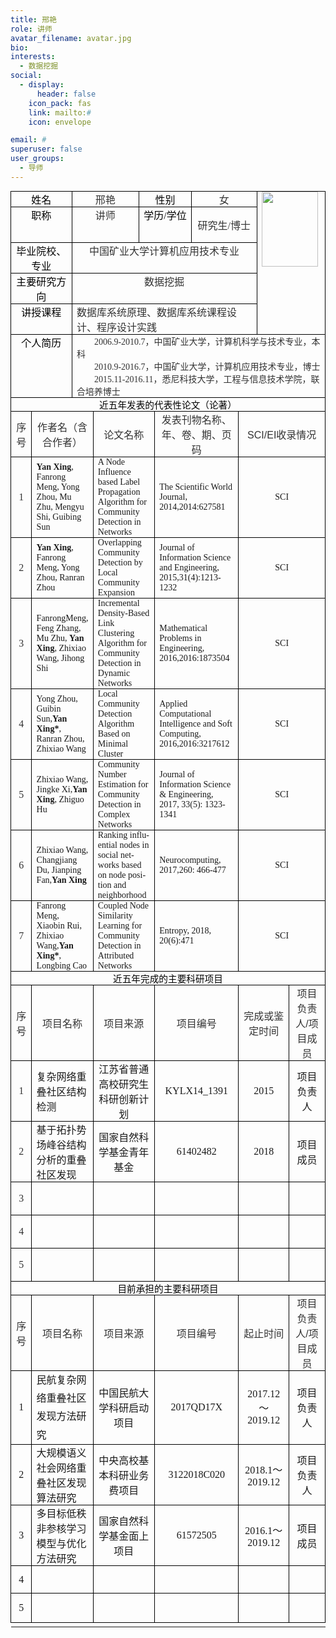 ```yaml
---
title: 邢艳
role: 讲师
avatar_filename: avatar.jpg
bio: 
interests:
  - 数据挖掘
social:
  - display:
      header: false
    icon_pack: fas
    link: mailto:#
    icon: envelope

email: #
superuser: false
user_groups:
  - 导师
---
```

<div class="v_news_content">
<style>
v\:* {behavior:url(https://www.cauc.edu.cn/jsjxy/#default#VML);}
o\:* {behavior:url(https://www.cauc.edu.cn/jsjxy/#default#VML);}
w\:* {behavior:url(https://www.cauc.edu.cn/jsjxy/#default#VML);}
.shape {behavior:url(https://www.cauc.edu.cn/jsjxy/#default#VML);}
</style>

<style>
<!--
 /* Font Definitions */
 @font-face
	{font-family:Helvetica;
	panose-1:2 11 6 4 2 2 2 2 2 4;
	mso-font-charset:0;
	mso-generic-font-family:swiss;
	mso-font-pitch:variable;
	mso-font-signature:536881799 -2147483648 8 0 511 0;}
@font-face
	{font-family:宋体;
	panose-1:2 1 6 0 3 1 1 1 1 1;
	mso-font-alt:SimSun;
	mso-font-charset:134;
	mso-generic-font-family:auto;
	mso-font-pitch:variable;
	mso-font-signature:3 135135232 16 0 262145 0;}
@font-face
	{font-family:"Cambria Math";
	panose-1:2 4 5 3 5 4 6 3 2 4;
	mso-font-charset:1;
	mso-generic-font-family:roman;
	mso-font-format:other;
	mso-font-pitch:variable;
	mso-font-signature:0 0 0 0 0 0;}
@font-face
	{font-family:Calibri;
	panose-1:2 15 5 2 2 2 4 3 2 4;
	mso-font-charset:0;
	mso-generic-font-family:swiss;
	mso-font-pitch:variable;
	mso-font-signature:-1610611985 1073750139 0 0 159 0;}
@font-face
	{font-family:仿宋_GB2312;
	panose-1:2 1 6 9 3 1 1 1 1 1;
	mso-font-alt:仿宋;
	mso-font-charset:134;
	mso-generic-font-family:modern;
	mso-font-pitch:fixed;
	mso-font-signature:1 135135232 16 0 262144 0;}
@font-face
	{font-family:新宋体;
	panose-1:2 1 6 9 3 1 1 1 1 1;
	mso-font-charset:134;
	mso-generic-font-family:modern;
	mso-font-pitch:fixed;
	mso-font-signature:3 680460288 22 0 262145 0;}
@font-face
	{font-family:"\@宋体";
	panose-1:2 1 6 0 3 1 1 1 1 1;
	mso-font-charset:134;
	mso-generic-font-family:auto;
	mso-font-pitch:variable;
	mso-font-signature:3 135135232 16 0 262145 0;}
@font-face
	{font-family:"\@仿宋_GB2312";
	panose-1:2 1 6 9 3 1 1 1 1 1;
	mso-font-charset:134;
	mso-generic-font-family:modern;
	mso-font-pitch:fixed;
	mso-font-signature:1 135135232 16 0 262144 0;}
@font-face
	{font-family:"\@新宋体";
	panose-1:2 1 6 9 3 1 1 1 1 1;
	mso-font-charset:134;
	mso-generic-font-family:modern;
	mso-font-pitch:fixed;
	mso-font-signature:3 135135232 16 0 262145 0;}
 /* Style Definitions */
 p.MsoNormal, li.MsoNormal, div.MsoNormal
	{mso-style-unhide:no;
	mso-style-qformat:yes;
	mso-style-parent:"";
	margin:0cm;
	margin-bottom:.0001pt;
	text-align:justify;
	text-justify:inter-ideograph;
	mso-pagination:none;
	font-size:10.5pt;
	font-family:"Calibri","sans-serif";
	mso-fareast-font-family:宋体;
	mso-bidi-font-family:Calibri;
	mso-font-kerning:1.0pt;}
p.MsoHeader, li.MsoHeader, div.MsoHeader
	{mso-style-noshow:yes;
	mso-style-priority:99;
	mso-style-unhide:no;
	mso-style-link:"页眉 Char";
	margin:0cm;
	margin-bottom:.0001pt;
	text-align:center;
	mso-pagination:none;
	tab-stops:center 207.65pt right 415.3pt;
	layout-grid-mode:char;
	border:none;
	mso-border-bottom-alt:solid windowtext .75pt;
	padding:0cm;
	mso-padding-alt:0cm 0cm 1.0pt 0cm;
	font-size:9.0pt;
	font-family:"Calibri","sans-serif";
	mso-fareast-font-family:宋体;
	mso-bidi-font-family:Calibri;
	mso-font-kerning:1.0pt;}
p.MsoFooter, li.MsoFooter, div.MsoFooter
	{mso-style-noshow:yes;
	mso-style-priority:99;
	mso-style-unhide:no;
	mso-style-link:"页脚 Char";
	margin:0cm;
	margin-bottom:.0001pt;
	mso-pagination:none;
	tab-stops:center 207.65pt right 415.3pt;
	layout-grid-mode:char;
	font-size:9.0pt;
	font-family:"Calibri","sans-serif";
	mso-fareast-font-family:宋体;
	mso-bidi-font-family:Calibri;
	mso-font-kerning:1.0pt;}
p
	{mso-style-priority:99;
	mso-margin-top-alt:auto;
	margin-right:0cm;
	mso-margin-bottom-alt:auto;
	margin-left:0cm;
	mso-pagination:widow-orphan;
	font-size:12.0pt;
	font-family:宋体;
	mso-bidi-font-family:宋体;}
span.Char
	{mso-style-name:"页眉 Char";
	mso-style-noshow:yes;
	mso-style-priority:99;
	mso-style-unhide:no;
	mso-style-locked:yes;
	mso-style-link:页眉;
	mso-ansi-font-size:9.0pt;
	mso-bidi-font-size:9.0pt;
	font-family:"Calibri","sans-serif";
	mso-bidi-font-family:Calibri;
	mso-font-kerning:1.0pt;}
span.Char0
	{mso-style-name:"页脚 Char";
	mso-style-noshow:yes;
	mso-style-priority:99;
	mso-style-unhide:no;
	mso-style-locked:yes;
	mso-style-link:页脚;
	mso-ansi-font-size:9.0pt;
	mso-bidi-font-size:9.0pt;
	font-family:"Calibri","sans-serif";
	mso-bidi-font-family:Calibri;
	mso-font-kerning:1.0pt;}
.MsoChpDefault
	{mso-style-type:export-only;
	mso-default-props:yes;
	font-size:10.0pt;
	mso-ansi-font-size:10.0pt;
	mso-bidi-font-size:10.0pt;
	mso-ascii-font-family:Calibri;
	mso-fareast-font-family:宋体;
	mso-hansi-font-family:Calibri;
	mso-font-kerning:0pt;}
 /* Page Definitions */
 @page
	{mso-page-border-surround-header:no;
	mso-page-border-surround-footer:no;}
@page Section1
	{size:595.3pt 841.9pt;
	margin:36.0pt 36.0pt 36.0pt 36.0pt;
	mso-header-margin:42.55pt;
	mso-footer-margin:49.6pt;
	mso-paper-source:0;
	layout-grid:15.6pt;}
div.Section1
	{page:Section1;}
-->
</style>

<style>
 /* Style Definitions */
 table.MsoNormalTable
	{mso-style-name:普通表格;
	mso-tstyle-rowband-size:0;
	mso-tstyle-colband-size:0;
	mso-style-noshow:yes;
	mso-style-priority:99;
	mso-style-qformat:yes;
	mso-style-parent:"";
	mso-padding-alt:0cm 5.4pt 0cm 5.4pt;
	mso-para-margin:0cm;
	mso-para-margin-bottom:.0001pt;
	mso-pagination:widow-orphan;
	font-size:10.5pt;
	mso-bidi-font-size:11.0pt;
	font-family:"Calibri","sans-serif";
	mso-ascii-font-family:Calibri;
	mso-ascii-theme-font:minor-latin;
	mso-fareast-font-family:宋体;
	mso-fareast-theme-font:minor-fareast;
	mso-hansi-font-family:Calibri;
	mso-hansi-theme-font:minor-latin;
	mso-bidi-font-family:"Times New Roman";
	mso-bidi-theme-font:minor-bidi;
	mso-font-kerning:1.0pt;}
</style>

<div align="center">
<table class="MsoNormalTable" border="1" cellspacing="0" cellpadding="0" width="100%" style="border-bottom: medium none; border-left: medium none; width: 100%; border-collapse: collapse; border-top: medium none; border-right: medium none; mso-border-alt: solid black 1.0pt; mso-yfti-tbllook: 160; mso-padding-alt: 0cm 5.4pt 0cm 5.4pt; mso-border-insideh: .75pt solid black; mso-border-insidev: .75pt solid black">
<tbody>
<tr style="height: 14.25pt; mso-yfti-irow: 0; mso-yfti-firstrow: yes">
<td valign="top" width="19%" colspan="2" style="border-bottom: black 1pt solid; border-left: black 1pt solid; padding-bottom: 0cm; padding-left: 5.4pt; width: 19.48%; padding-right: 5.4pt; height: 14.25pt; border-top: black 1pt solid; border-right: black 1pt solid; padding-top: 0cm; mso-border-top-alt: 1.0pt; mso-border-left-alt: 1.0pt; mso-border-bottom-alt: .75pt; mso-border-right-alt: .75pt; mso-border-color-alt: black; mso-border-style-alt: solid">
<p class="MsoNormal" align="center" style="text-align: center; mso-margin-top-alt: auto; mso-margin-bottom-alt: auto; mso-pagination: widow-orphan"><span style="font-family: 宋体; color: black; font-size: 12pt; mso-bidi-font-family: 宋体; mso-font-kerning: 0pt">姓名</span></p></td>
<td valign="top" width="21%" colspan="2" style="border-bottom: black 1pt solid; border-left: medium none; padding-bottom: 0cm; padding-left: 5.4pt; width: 21.94%; padding-right: 5.4pt; height: 14.25pt; border-top: black 1pt solid; border-right: black 1pt solid; padding-top: 0cm; mso-border-alt: solid black .75pt; mso-border-top-alt: solid black 1.0pt; mso-border-left-alt: solid black .75pt">
<p class="MsoNormal" align="center" style="text-align: center; mso-margin-top-alt: auto; mso-margin-bottom-alt: auto; mso-pagination: widow-orphan"><span style="font-family: 宋体; color: #333333; font-size: 12pt; mso-bidi-font-family: 'Times New Roman'; mso-font-kerning: 0pt; mso-hansi-font-family: Calibri">邢艳</span></p></td>
<td valign="top" width="16%" colspan="2" style="border-bottom: black 1pt solid; border-left: medium none; padding-bottom: 0cm; padding-left: 5.4pt; width: 16.1%; padding-right: 5.4pt; height: 14.25pt; border-top: black 1pt solid; border-right: black 1pt solid; padding-top: 0cm; mso-border-alt: solid black .75pt; mso-border-top-alt: solid black 1.0pt; mso-border-left-alt: solid black .75pt">
<p class="MsoNormal" align="center" style="text-align: center; mso-margin-top-alt: auto; mso-margin-bottom-alt: auto; mso-pagination: widow-orphan"><span style="font-family: 宋体; color: black; font-size: 12pt; mso-bidi-font-family: 宋体; mso-font-kerning: 0pt">性别</span></p></td>
<td valign="top" width="21%" colspan="2" style="border-bottom: black 1pt solid; border-left: medium none; padding-bottom: 0cm; padding-left: 5.4pt; width: 21.34%; padding-right: 5.4pt; height: 14.25pt; border-top: black 1pt solid; border-right: black 1pt solid; padding-top: 0cm; mso-border-alt: solid black .75pt; mso-border-top-alt: solid black 1.0pt; mso-border-left-alt: solid black .75pt">
<p class="MsoNormal" align="center" style="text-align: center; mso-margin-top-alt: auto; mso-margin-bottom-alt: auto; mso-pagination: widow-orphan"><span style="font-family: 宋体; color: #333333; font-size: 12pt; mso-bidi-font-family: 'Times New Roman'; mso-font-kerning: 0pt; mso-hansi-font-family: Calibri">女</span></p></td>
<td valign="top" rowspan="5" width="21%" colspan="2" style="border-bottom: black 1pt solid; border-left: medium none; padding-bottom: 0cm; padding-left: 5.4pt; width: 21.14%; padding-right: 5.4pt; height: 14.25pt; border-top: black 1pt solid; border-right: black 1pt solid; padding-top: 0cm; mso-border-top-alt: 1.0pt; mso-border-left-alt: .75pt; mso-border-bottom-alt: .75pt; mso-border-right-alt: 1.0pt; mso-border-color-alt: black; mso-border-style-alt: solid">
<p class="MsoNormal" style="mso-margin-top-alt: auto; mso-margin-bottom-alt: auto; mso-pagination: widow-orphan"><img border="0" alt="" src="https://ailab.netlify.app/author/%E9%82%A2%E8%89%B3/avatar_hu8f7dc86f00f0ebd6c0402fe88203691b_1101633_270x270_fill_q75_lanczos_center.jpg" width="90" height="120"></p></td></tr>
<tr style="height: 17.85pt; mso-yfti-irow: 1">
<td valign="top" width="19%" colspan="2" style="border-bottom: black 1pt solid; border-left: black 1pt solid; padding-bottom: 0cm; padding-left: 5.4pt; width: 19.48%; padding-right: 5.4pt; height: 17.85pt; border-top: medium none; border-right: black 1pt solid; padding-top: 0cm; mso-border-alt: solid black .75pt; mso-border-top-alt: solid black .75pt; mso-border-left-alt: solid black 1.0pt">
<p class="MsoNormal" align="center" style="text-align: center; mso-margin-top-alt: auto; mso-margin-bottom-alt: auto; mso-pagination: widow-orphan"><span style="font-family: 宋体; color: black; font-size: 12pt; mso-bidi-font-family: 宋体; mso-font-kerning: 0pt">职称</span></p></td>
<td valign="top" width="21%" colspan="2" style="border-bottom: black 1pt solid; border-left: medium none; padding-bottom: 0cm; padding-left: 5.4pt; width: 21.94%; padding-right: 5.4pt; height: 17.85pt; border-top: medium none; border-right: black 1pt solid; padding-top: 0cm; mso-border-alt: solid black .75pt; mso-border-top-alt: solid black .75pt; mso-border-left-alt: solid black .75pt">
<p class="MsoNormal" align="center" style="text-align: center; mso-margin-top-alt: auto; mso-margin-bottom-alt: auto; mso-pagination: widow-orphan"><span style="font-family: 宋体; color: #333333; font-size: 12pt; mso-bidi-font-family: 'Times New Roman'; mso-font-kerning: 0pt; mso-hansi-font-family: Calibri">讲师</span></p></td>
<td valign="top" width="16%" colspan="2" style="border-bottom: black 1pt solid; border-left: medium none; padding-bottom: 0cm; padding-left: 5.4pt; width: 16.1%; padding-right: 5.4pt; height: 17.85pt; border-top: medium none; border-right: black 1pt solid; padding-top: 0cm; mso-border-alt: solid black .75pt; mso-border-top-alt: solid black .75pt; mso-border-left-alt: solid black .75pt">
<p class="MsoNormal" align="center" style="text-align: center; mso-margin-top-alt: auto; mso-margin-bottom-alt: auto; mso-pagination: widow-orphan"><span style="font-family: 宋体; color: black; font-size: 12pt; mso-bidi-font-family: 宋体; mso-font-kerning: 0pt">学历</span><span lang="EN-US" style="color: black; font-size: 12pt; mso-font-kerning: 0pt">/</span><span style="font-family: 宋体; color: black; font-size: 12pt; mso-bidi-font-family: 宋体; mso-font-kerning: 0pt">学位</span></p></td>
<td valign="top" width="21%" colspan="2" style="border-bottom: black 1pt solid; border-left: medium none; padding-bottom: 0cm; padding-left: 5.4pt; width: 21.34%; padding-right: 5.4pt; height: 17.85pt; border-top: medium none; border-right: black 1pt solid; padding-top: 0cm; mso-border-alt: solid black .75pt; mso-border-top-alt: solid black .75pt; mso-border-left-alt: solid black .75pt">
<p align="center" style="text-align: center"><span style="color: #333333; mso-bidi-font-family: 'Times New Roman'; mso-hansi-font-family: Calibri">研究生<span lang="EN-US">/</span>博士</span></p></td></tr>
<tr style="height: 13.2pt; mso-yfti-irow: 2">
<td valign="top" width="19%" colspan="2" style="border-bottom: black 1pt solid; border-left: black 1pt solid; padding-bottom: 0cm; padding-left: 5.4pt; width: 19.48%; padding-right: 5.4pt; height: 13.2pt; border-top: medium none; border-right: black 1pt solid; padding-top: 0cm; mso-border-alt: solid black .75pt; mso-border-top-alt: solid black .75pt; mso-border-left-alt: solid black 1.0pt">
<p class="MsoNormal" align="center" style="text-align: center; mso-margin-top-alt: auto; mso-margin-bottom-alt: auto; mso-pagination: widow-orphan"><span style="font-family: 宋体; color: black; font-size: 12pt; mso-bidi-font-family: 宋体; mso-font-kerning: 0pt">毕业院校、专业</span></p></td>
<td valign="top" width="59%" colspan="6" style="border-bottom: black 1pt solid; border-left: medium none; padding-bottom: 0cm; padding-left: 5.4pt; width: 59.38%; padding-right: 5.4pt; height: 13.2pt; border-top: medium none; border-right: black 1pt solid; padding-top: 0cm; mso-border-alt: solid black .75pt; mso-border-top-alt: solid black .75pt; mso-border-left-alt: solid black .75pt">
<p class="MsoNormal" align="center" style="text-align: center; mso-margin-top-alt: auto; mso-margin-bottom-alt: auto; mso-pagination: widow-orphan"><span style="font-family: 宋体; color: #333333; font-size: 12pt; mso-bidi-font-family: 'Times New Roman'; mso-font-kerning: 0pt; mso-hansi-font-family: Calibri">中国矿业大学计算机应用技术专业</span></p></td></tr>
<tr style="height: 17.65pt; mso-yfti-irow: 3">
<td valign="top" width="19%" colspan="2" style="border-bottom: black 1pt solid; border-left: black 1pt solid; padding-bottom: 0cm; padding-left: 5.4pt; width: 19.48%; padding-right: 5.4pt; height: 17.65pt; border-top: medium none; border-right: black 1pt solid; padding-top: 0cm; mso-border-alt: solid black .75pt; mso-border-top-alt: solid black .75pt; mso-border-left-alt: solid black 1.0pt">
<p class="MsoNormal" align="center" style="text-align: center; mso-margin-top-alt: auto; mso-margin-bottom-alt: auto; mso-pagination: widow-orphan"><span style="font-family: 宋体; color: black; font-size: 12pt; mso-bidi-font-family: 宋体; mso-font-kerning: 0pt">主要研究方向</span></p></td>
<td valign="top" width="59%" colspan="6" style="border-bottom: black 1pt solid; border-left: medium none; padding-bottom: 0cm; padding-left: 5.4pt; width: 59.38%; padding-right: 5.4pt; height: 17.65pt; border-top: medium none; border-right: black 1pt solid; padding-top: 0cm; mso-border-alt: solid black .75pt; mso-border-top-alt: solid black .75pt; mso-border-left-alt: solid black .75pt">
<p class="MsoNormal" align="center" style="text-align: center; mso-margin-top-alt: auto; mso-margin-bottom-alt: auto; mso-pagination: widow-orphan"><span style="font-family: 宋体; color: #333333; font-size: 12pt; mso-bidi-font-family: 'Times New Roman'; mso-font-kerning: 0pt; mso-hansi-font-family: Calibri">数据挖掘</span></p></td></tr>
<tr style="height: 14.25pt; mso-yfti-irow: 4">
<td valign="top" width="19%" colspan="2" style="border-bottom: black 1pt solid; border-left: black 1pt solid; padding-bottom: 0cm; padding-left: 5.4pt; width: 19.48%; padding-right: 5.4pt; height: 14.25pt; border-top: medium none; border-right: black 1pt solid; padding-top: 0cm; mso-border-alt: solid black .75pt; mso-border-top-alt: solid black .75pt; mso-border-left-alt: solid black 1.0pt">
<p class="MsoNormal" align="center" style="text-align: center; mso-margin-top-alt: auto; mso-margin-bottom-alt: auto; mso-pagination: widow-orphan"><span style="font-family: 宋体; color: black; font-size: 12pt; mso-bidi-font-family: 宋体; mso-font-kerning: 0pt">讲授课程</span></p></td>
<td valign="top" width="59%" colspan="6" style="border-bottom: black 1pt solid; border-left: medium none; padding-bottom: 0cm; padding-left: 5.4pt; width: 59.38%; padding-right: 5.4pt; height: 14.25pt; border-top: medium none; border-right: black 1pt solid; padding-top: 0cm; mso-border-alt: solid black .75pt; mso-border-top-alt: solid black .75pt; mso-border-left-alt: solid black .75pt">
<p class="MsoNormal" align="left" style="text-align: left; mso-margin-top-alt: auto; mso-margin-bottom-alt: auto; mso-pagination: widow-orphan"><span style="font-family: 宋体; color: #333333; font-size: 12pt; mso-bidi-font-family: 宋体; mso-font-kerning: 0pt">数据库系统原理、数据库系统课程设计、程序设计实践</span></p></td></tr>
<tr style="height: 18.15pt; mso-yfti-irow: 5">
<td valign="top" width="19%" colspan="2" style="border-bottom: black 1pt solid; border-left: black 1pt solid; padding-bottom: 0cm; padding-left: 5.4pt; width: 19.48%; padding-right: 5.4pt; height: 18.15pt; border-top: medium none; border-right: black 1pt solid; padding-top: 0cm; mso-border-alt: solid black .75pt; mso-border-top-alt: solid black .75pt; mso-border-left-alt: solid black 1.0pt">
<p class="MsoNormal" align="center" style="text-align: center; mso-margin-top-alt: auto; mso-margin-bottom-alt: auto; mso-pagination: widow-orphan"><span style="font-family: 宋体; color: black; font-size: 12pt; mso-bidi-font-family: 宋体; mso-font-kerning: 0pt">个人简历</span></p></td>
<td valign="top" width="80%" colspan="8" style="border-bottom: black 1pt solid; border-left: medium none; padding-bottom: 0cm; padding-left: 5.4pt; width: 80.52%; padding-right: 5.4pt; height: 18.15pt; border-top: medium none; border-right: black 1pt solid; padding-top: 0cm; mso-border-alt: solid black .75pt; mso-border-top-alt: solid black .75pt; mso-border-left-alt: solid black .75pt; mso-border-right-alt: solid black 1.0pt">
<p class="MsoNormal" align="left" style="text-align: left; text-indent: 21pt; mso-margin-top-alt: auto; mso-margin-bottom-alt: auto; mso-char-indent-count: 2.0"><span lang="EN-US" style="font-family: 'Times New Roman','serif'; color: #333333">2006.9-2010.7</span><span style="font-family: 宋体; color: #333333; mso-bidi-font-family: 'Times New Roman'; mso-hansi-font-family: 'Times New Roman'; mso-ascii-font-family: 'Times New Roman'">，中国矿业大学，计算机科学与技术专业，本科</span></p>
<p class="MsoNormal" align="left" style="text-align: left; text-indent: 21pt; mso-margin-top-alt: auto; mso-margin-bottom-alt: auto; mso-char-indent-count: 2.0"><span lang="EN-US" style="font-family: 'Times New Roman','serif'; color: #333333">2010.9-2016.7</span><span style="font-family: 宋体; color: #333333; mso-bidi-font-family: 'Times New Roman'; mso-hansi-font-family: 'Times New Roman'; mso-ascii-font-family: 'Times New Roman'">，中国矿业大学，计算机应用技术专业，博士</span></p>
<p class="MsoNormal" align="left" style="text-align: left; text-indent: 21pt; mso-margin-top-alt: auto; mso-margin-bottom-alt: auto; mso-pagination: widow-orphan; mso-char-indent-count: 2.0"><span lang="EN-US" style="font-family: 'Times New Roman','serif'; color: #333333">2015.11-2016.11</span><span style="font-family: 宋体; color: #333333; mso-bidi-font-family: 'Times New Roman'; mso-hansi-font-family: 'Times New Roman'; mso-ascii-font-family: 'Times New Roman'">，悉尼科技大学，工程与信息技术学院，联合培养博士</span></p></td></tr>
<tr style="height: 14.25pt; mso-yfti-irow: 6">
<td width="100%" colspan="10" nowrap="" style="border-bottom: black 1pt solid; border-left: black 1pt solid; padding-bottom: 0cm; padding-left: 5.4pt; width: 100%; padding-right: 5.4pt; height: 14.25pt; border-top: medium none; border-right: black 1pt solid; padding-top: 0cm; mso-border-top-alt: .75pt; mso-border-left-alt: 1.0pt; mso-border-bottom-alt: .75pt; mso-border-right-alt: 1.0pt; mso-border-color-alt: black; mso-border-style-alt: solid">
<p class="MsoNormal" align="center" style="text-align: center; mso-margin-top-alt: auto; mso-margin-bottom-alt: auto; mso-pagination: widow-orphan"><span style="font-family: 宋体; color: black; font-size: 11pt; mso-bidi-font-family: 宋体; mso-font-kerning: 0pt">近五年发表的代表性论文（论著）</span></p></td></tr>
<tr style="height: 51.75pt; mso-yfti-irow: 7">
<td width="6%" style="border-bottom: black 1pt solid; border-left: black 1pt solid; padding-bottom: 0cm; padding-left: 5.4pt; width: 6.88%; padding-right: 5.4pt; height: 51.75pt; border-top: medium none; border-right: black 1pt solid; padding-top: 0cm; mso-border-alt: solid black .75pt; mso-border-top-alt: solid black .75pt; mso-border-left-alt: solid black 1.0pt">
<p class="MsoNormal" align="center" style="text-align: center; mso-margin-top-alt: auto; mso-margin-bottom-alt: auto; mso-pagination: widow-orphan"><span style="font-family: 宋体; color: #333333; font-size: 12pt; mso-bidi-font-family: 宋体; mso-font-kerning: 0pt">序号</span></p></td>
<td width="17%" colspan="2" style="border-bottom: black 1pt solid; border-left: medium none; padding-bottom: 0cm; padding-left: 5.4pt; width: 17.72%; padding-right: 5.4pt; height: 51.75pt; border-top: medium none; border-right: black 1pt solid; padding-top: 0cm; mso-border-alt: solid black .75pt; mso-border-top-alt: solid black .75pt; mso-border-left-alt: solid black .75pt">
<p class="MsoNormal" align="center" style="text-align: center; mso-margin-top-alt: auto; mso-margin-bottom-alt: auto; mso-pagination: widow-orphan"><span style="font-family: 宋体; color: #333333; font-size: 12pt; mso-bidi-font-family: 宋体; mso-font-kerning: 0pt">作者名（含合作者）</span></p></td>
<td width="20%" colspan="2" style="border-bottom: black 1pt solid; border-left: medium none; padding-bottom: 0cm; padding-left: 5.4pt; width: 20.86%; padding-right: 5.4pt; height: 51.75pt; border-top: medium none; border-right: black 1pt solid; padding-top: 0cm; mso-border-alt: solid black .75pt; mso-border-top-alt: solid black .75pt; mso-border-left-alt: solid black .75pt">
<p class="MsoNormal" align="center" style="text-align: center; mso-margin-top-alt: auto; mso-margin-bottom-alt: auto; mso-pagination: widow-orphan"><span style="font-family: 宋体; color: #333333; font-size: 12pt; mso-bidi-font-family: 宋体; mso-font-kerning: 0pt">论文名称</span></p></td>
<td width="27%" colspan="2" style="border-bottom: black 1pt solid; border-left: medium none; padding-bottom: 0cm; padding-left: 5.4pt; width: 27.88%; padding-right: 5.4pt; height: 51.75pt; border-top: medium none; border-right: black 1pt solid; padding-top: 0cm; mso-border-alt: solid black .75pt; mso-border-top-alt: solid black .75pt; mso-border-left-alt: solid black .75pt">
<p class="MsoNormal" align="center" style="text-align: center; mso-margin-top-alt: auto; mso-margin-bottom-alt: auto; mso-pagination: widow-orphan"><span style="font-family: 宋体; color: #333333; font-size: 12pt; mso-bidi-font-family: 宋体; mso-font-kerning: 0pt">发表刊物名称、年、卷、期、页码</span></p></td>
<td width="26%" colspan="3" style="border-bottom: black 1pt solid; border-left: medium none; padding-bottom: 0cm; padding-left: 5.4pt; width: 26.66%; padding-right: 5.4pt; height: 51.75pt; border-top: medium none; border-right: black 1pt solid; padding-top: 0cm; mso-border-alt: solid black .75pt; mso-border-top-alt: solid black .75pt; mso-border-left-alt: solid black .75pt; mso-border-right-alt: solid black 1.0pt">
<p class="MsoNormal" align="center" style="text-align: center; mso-margin-top-alt: auto; mso-margin-bottom-alt: auto; mso-pagination: widow-orphan"><span lang="EN-US" style="font-family: 'Arial','sans-serif'; color: #333333; font-size: 12pt; mso-font-kerning: 0pt">SCI/EI</span><span style="font-family: 宋体; color: #333333; font-size: 12pt; mso-bidi-font-family: 宋体; mso-font-kerning: 0pt">收录情况</span></p></td></tr>
<tr style="height: 51.75pt; mso-yfti-irow: 8">
<td width="6%" style="border-bottom: black 1pt solid; border-left: black 1pt solid; padding-bottom: 0cm; padding-left: 5.4pt; width: 6.88%; padding-right: 5.4pt; height: 51.75pt; border-top: medium none; border-right: black 1pt solid; padding-top: 0cm; mso-border-alt: solid black .75pt; mso-border-top-alt: solid black .75pt; mso-border-left-alt: solid black 1.0pt">
<p class="MsoNormal" align="center" style="text-align: center; mso-margin-top-alt: auto; mso-margin-bottom-alt: auto; mso-pagination: widow-orphan"><span lang="EN-US" style="font-family: 'Times New Roman','serif'; color: #333333; font-size: 12pt; mso-font-kerning: 0pt">1</span></p></td>
<td width="17%" colspan="2" style="border-bottom: black 1pt solid; border-left: medium none; padding-bottom: 0cm; padding-left: 5.4pt; width: 17.72%; padding-right: 5.4pt; height: 51.75pt; border-top: medium none; border-right: black 1pt solid; padding-top: 0cm; mso-border-alt: solid black .75pt; mso-border-top-alt: solid black .75pt; mso-border-left-alt: solid black .75pt">
<p class="MsoNormal" align="left" style="text-align: left; mso-margin-top-alt: auto; mso-margin-bottom-alt: auto; mso-pagination: widow-orphan"><b style="mso-bidi-font-weight: normal"><span lang="EN-US" style="font-family: 'Times New Roman','serif'; mso-bidi-font-family: Calibri; mso-fareast-font-family: 仿宋_GB2312">Yan Xing</span></b><span lang="EN-US" style="font-family: 'Times New Roman','serif'; mso-bidi-font-family: Calibri; mso-fareast-font-family: 仿宋_GB2312">, Fanrong Meng, Yong Zhou, Mu Zhu, Mengyu Shi, Guibing Sun</span></p></td>
<td width="20%" colspan="2" style="border-bottom: black 1pt solid; border-left: medium none; padding-bottom: 0cm; padding-left: 5.4pt; width: 20.86%; padding-right: 5.4pt; height: 51.75pt; border-top: medium none; border-right: black 1pt solid; padding-top: 0cm; mso-border-alt: solid black .75pt; mso-border-top-alt: solid black .75pt; mso-border-left-alt: solid black .75pt">
<p class="MsoNormal" align="left" style="text-align: left; mso-margin-top-alt: auto; mso-margin-bottom-alt: auto; mso-pagination: widow-orphan"><span lang="EN-US" style="font-family: 'Times New Roman','serif'; mso-bidi-font-family: Calibri; mso-fareast-font-family: 仿宋_GB2312">A Node Influence based Label Propagation Algorithm for Community Detection in Networks</span></p></td>
<td width="27%" colspan="2" style="border-bottom: black 1pt solid; border-left: medium none; padding-bottom: 0cm; padding-left: 5.4pt; width: 27.88%; padding-right: 5.4pt; height: 51.75pt; border-top: medium none; border-right: black 1pt solid; padding-top: 0cm; mso-border-alt: solid black .75pt; mso-border-top-alt: solid black .75pt; mso-border-left-alt: solid black .75pt">
<p class="MsoNormal" align="left" style="text-align: left; mso-margin-top-alt: auto; mso-margin-bottom-alt: auto; mso-pagination: widow-orphan"><span lang="EN-US" style="font-family: 'Times New Roman','serif'; mso-bidi-font-family: Calibri; mso-fareast-font-family: 仿宋_GB2312">The Scientific World Journal, 2014,2014:627581</span></p></td>
<td width="26%" colspan="3" style="border-bottom: black 1pt solid; border-left: medium none; padding-bottom: 0cm; padding-left: 5.4pt; width: 26.66%; padding-right: 5.4pt; height: 51.75pt; border-top: medium none; border-right: black 1pt solid; padding-top: 0cm; mso-border-alt: solid black .75pt; mso-border-top-alt: solid black .75pt; mso-border-left-alt: solid black .75pt; mso-border-right-alt: solid black 1.0pt">
<p class="MsoNormal" align="center" style="text-align: center; mso-margin-top-alt: auto; mso-margin-bottom-alt: auto; mso-pagination: widow-orphan"><span lang="EN-US" style="font-family: 'Times New Roman','serif'; mso-bidi-font-family: Calibri; mso-fareast-font-family: 仿宋_GB2312">SCI</span></p></td></tr>
<tr style="height: 51.75pt; mso-yfti-irow: 9">
<td width="6%" style="border-bottom: black 1pt solid; border-left: black 1pt solid; padding-bottom: 0cm; padding-left: 5.4pt; width: 6.88%; padding-right: 5.4pt; height: 51.75pt; border-top: medium none; border-right: black 1pt solid; padding-top: 0cm; mso-border-alt: solid black .75pt; mso-border-top-alt: solid black .75pt; mso-border-left-alt: solid black 1.0pt">
<p class="MsoNormal" align="center" style="text-align: center; mso-margin-top-alt: auto; mso-margin-bottom-alt: auto; mso-pagination: widow-orphan"><span lang="EN-US" style="font-family: 'Times New Roman','serif'; color: #333333; font-size: 12pt; mso-font-kerning: 0pt">2</span></p></td>
<td width="17%" colspan="2" style="border-bottom: black 1pt solid; border-left: medium none; padding-bottom: 0cm; padding-left: 5.4pt; width: 17.72%; padding-right: 5.4pt; height: 51.75pt; border-top: medium none; border-right: black 1pt solid; padding-top: 0cm; mso-border-alt: solid black .75pt; mso-border-top-alt: solid black .75pt; mso-border-left-alt: solid black .75pt">
<p class="MsoNormal" align="left" style="text-align: left; mso-margin-top-alt: auto; mso-margin-bottom-alt: auto; mso-pagination: widow-orphan"><b style="mso-bidi-font-weight: normal"><span lang="EN-US" style="font-family: 'Times New Roman','serif'; mso-bidi-font-family: Calibri; mso-fareast-font-family: 仿宋_GB2312">Yan Xing</span></b><span lang="EN-US" style="font-family: 'Times New Roman','serif'; mso-bidi-font-family: Calibri; mso-fareast-font-family: 仿宋_GB2312">, Fanrong Meng, Yong Zhou, Ranran Zhou</span></p></td>
<td width="20%" colspan="2" style="border-bottom: black 1pt solid; border-left: medium none; padding-bottom: 0cm; padding-left: 5.4pt; width: 20.86%; padding-right: 5.4pt; height: 51.75pt; border-top: medium none; border-right: black 1pt solid; padding-top: 0cm; mso-border-alt: solid black .75pt; mso-border-top-alt: solid black .75pt; mso-border-left-alt: solid black .75pt">
<p class="MsoNormal" align="left" style="text-align: left; mso-margin-top-alt: auto; mso-margin-bottom-alt: auto; mso-pagination: widow-orphan"><span lang="EN-US" style="font-family: 'Times New Roman','serif'; mso-bidi-font-family: Calibri; mso-fareast-font-family: 仿宋_GB2312">Overlapping Community Detection by Local Community Expansion</span></p></td>
<td width="27%" colspan="2" style="border-bottom: black 1pt solid; border-left: medium none; padding-bottom: 0cm; padding-left: 5.4pt; width: 27.88%; padding-right: 5.4pt; height: 51.75pt; border-top: medium none; border-right: black 1pt solid; padding-top: 0cm; mso-border-alt: solid black .75pt; mso-border-top-alt: solid black .75pt; mso-border-left-alt: solid black .75pt">
<p class="MsoNormal" align="left" style="text-align: left; mso-margin-top-alt: auto; mso-margin-bottom-alt: auto; mso-pagination: widow-orphan"><span lang="EN-US" style="font-family: 'Times New Roman','serif'; mso-bidi-font-family: Calibri; mso-fareast-font-family: 仿宋_GB2312">Journal of Information Science and Engineering, 2015,31(4):1213-1232</span></p></td>
<td width="26%" colspan="3" style="border-bottom: black 1pt solid; border-left: medium none; padding-bottom: 0cm; padding-left: 5.4pt; width: 26.66%; padding-right: 5.4pt; height: 51.75pt; border-top: medium none; border-right: black 1pt solid; padding-top: 0cm; mso-border-alt: solid black .75pt; mso-border-top-alt: solid black .75pt; mso-border-left-alt: solid black .75pt; mso-border-right-alt: solid black 1.0pt">
<p class="MsoNormal" align="center" style="text-align: center; mso-margin-top-alt: auto; mso-margin-bottom-alt: auto; mso-pagination: widow-orphan"><span lang="EN-US" style="font-family: 'Times New Roman','serif'; mso-bidi-font-family: Calibri; mso-fareast-font-family: 仿宋_GB2312">SCI</span></p></td></tr>
<tr style="height: 51.75pt; mso-yfti-irow: 10">
<td width="6%" style="border-bottom: black 1pt solid; border-left: black 1pt solid; padding-bottom: 0cm; padding-left: 5.4pt; width: 6.88%; padding-right: 5.4pt; height: 51.75pt; border-top: medium none; border-right: black 1pt solid; padding-top: 0cm; mso-border-alt: solid black .75pt; mso-border-top-alt: solid black .75pt; mso-border-left-alt: solid black 1.0pt">
<p class="MsoNormal" align="center" style="text-align: center; mso-margin-top-alt: auto; mso-margin-bottom-alt: auto; mso-pagination: widow-orphan"><span lang="EN-US" style="font-family: 'Times New Roman','serif'; color: #333333; font-size: 12pt; mso-font-kerning: 0pt">3</span></p></td>
<td width="17%" colspan="2" style="border-bottom: black 1pt solid; border-left: medium none; padding-bottom: 0cm; padding-left: 5.4pt; width: 17.72%; padding-right: 5.4pt; height: 51.75pt; border-top: medium none; border-right: black 1pt solid; padding-top: 0cm; mso-border-alt: solid black .75pt; mso-border-top-alt: solid black .75pt; mso-border-left-alt: solid black .75pt">
<p class="MsoNormal" align="left" style="text-align: left; mso-margin-top-alt: auto; mso-margin-bottom-alt: auto; mso-pagination: widow-orphan"><span lang="EN-US" style="font-family: 'Times New Roman','serif'; mso-bidi-font-family: Calibri; mso-fareast-font-family: 仿宋_GB2312">FanrongMeng, Feng Zhang, Mu Zhu, <b style="mso-bidi-font-weight: normal">Yan Xing</b>, Zhixiao Wang, Jihong Shi</span></p></td>
<td width="20%" colspan="2" style="border-bottom: black 1pt solid; border-left: medium none; padding-bottom: 0cm; padding-left: 5.4pt; width: 20.86%; padding-right: 5.4pt; height: 51.75pt; border-top: medium none; border-right: black 1pt solid; padding-top: 0cm; mso-border-alt: solid black .75pt; mso-border-top-alt: solid black .75pt; mso-border-left-alt: solid black .75pt">
<p class="MsoNormal" align="left" style="text-align: left; mso-margin-top-alt: auto; mso-margin-bottom-alt: auto; mso-pagination: widow-orphan"><span lang="EN-US" style="font-family: 'Times New Roman','serif'; mso-bidi-font-family: Calibri; mso-fareast-font-family: 仿宋_GB2312">Incremental Density-Based Link Clustering Algorithm for Community Detection in Dynamic Networks</span></p></td>
<td width="27%" colspan="2" style="border-bottom: black 1pt solid; border-left: medium none; padding-bottom: 0cm; padding-left: 5.4pt; width: 27.88%; padding-right: 5.4pt; height: 51.75pt; border-top: medium none; border-right: black 1pt solid; padding-top: 0cm; mso-border-alt: solid black .75pt; mso-border-top-alt: solid black .75pt; mso-border-left-alt: solid black .75pt">
<p class="MsoNormal" align="left" style="text-align: left; mso-margin-top-alt: auto; mso-margin-bottom-alt: auto; mso-pagination: widow-orphan"><span lang="EN-US" style="font-family: 'Times New Roman','serif'; mso-bidi-font-family: Calibri; mso-fareast-font-family: 仿宋_GB2312">Mathematical Problems in Engineering, 2016,2016:1873504</span></p></td>
<td width="26%" colspan="3" style="border-bottom: black 1pt solid; border-left: medium none; padding-bottom: 0cm; padding-left: 5.4pt; width: 26.66%; padding-right: 5.4pt; height: 51.75pt; border-top: medium none; border-right: black 1pt solid; padding-top: 0cm; mso-border-alt: solid black .75pt; mso-border-top-alt: solid black .75pt; mso-border-left-alt: solid black .75pt; mso-border-right-alt: solid black 1.0pt">
<p class="MsoNormal" align="center" style="text-align: center; mso-margin-top-alt: auto; mso-margin-bottom-alt: auto; mso-pagination: widow-orphan"><span lang="EN-US" style="font-family: 'Times New Roman','serif'; mso-bidi-font-family: Calibri; mso-fareast-font-family: 仿宋_GB2312">SCI</span></p></td></tr>
<tr style="height: 51.75pt; mso-yfti-irow: 11">
<td width="6%" style="border-bottom: black 1pt solid; border-left: black 1pt solid; padding-bottom: 0cm; padding-left: 5.4pt; width: 6.88%; padding-right: 5.4pt; height: 51.75pt; border-top: medium none; border-right: black 1pt solid; padding-top: 0cm; mso-border-alt: solid black .75pt; mso-border-top-alt: solid black .75pt; mso-border-left-alt: solid black 1.0pt">
<p class="MsoNormal" align="center" style="text-align: center; mso-margin-top-alt: auto; mso-margin-bottom-alt: auto; mso-pagination: widow-orphan"><span lang="EN-US" style="font-family: 'Times New Roman','serif'; color: #333333; font-size: 12pt; mso-font-kerning: 0pt">4</span></p></td>
<td width="17%" colspan="2" style="border-bottom: black 1pt solid; border-left: medium none; padding-bottom: 0cm; padding-left: 5.4pt; width: 17.72%; padding-right: 5.4pt; height: 51.75pt; border-top: medium none; border-right: black 1pt solid; padding-top: 0cm; mso-border-alt: solid black .75pt; mso-border-top-alt: solid black .75pt; mso-border-left-alt: solid black .75pt">
<p class="MsoNormal" align="left" style="text-align: left; mso-margin-top-alt: auto; mso-margin-bottom-alt: auto; mso-pagination: widow-orphan"><span lang="EN-US" style="font-family: 'Times New Roman','serif'; mso-bidi-font-family: Calibri; mso-fareast-font-family: 仿宋_GB2312">Yong Zhou, Guibin Sun,<b style="mso-bidi-font-weight: normal">Yan Xing*</b>, Ranran Zhou, Zhixiao Wang</span></p></td>
<td width="20%" colspan="2" style="border-bottom: black 1pt solid; border-left: medium none; padding-bottom: 0cm; padding-left: 5.4pt; width: 20.86%; padding-right: 5.4pt; height: 51.75pt; border-top: medium none; border-right: black 1pt solid; padding-top: 0cm; mso-border-alt: solid black .75pt; mso-border-top-alt: solid black .75pt; mso-border-left-alt: solid black .75pt">
<p class="MsoNormal" align="left" style="text-align: left; mso-margin-top-alt: auto; mso-margin-bottom-alt: auto; mso-pagination: widow-orphan"><span lang="EN-US" style="font-family: 'Times New Roman','serif'; mso-bidi-font-family: Calibri; mso-fareast-font-family: 仿宋_GB2312">Local Community Detection Algorithm Based on Minimal Cluster</span></p></td>
<td width="27%" colspan="2" style="border-bottom: black 1pt solid; border-left: medium none; padding-bottom: 0cm; padding-left: 5.4pt; width: 27.88%; padding-right: 5.4pt; height: 51.75pt; border-top: medium none; border-right: black 1pt solid; padding-top: 0cm; mso-border-alt: solid black .75pt; mso-border-top-alt: solid black .75pt; mso-border-left-alt: solid black .75pt">
<p class="MsoNormal" align="left" style="text-align: left; mso-margin-top-alt: auto; mso-margin-bottom-alt: auto; mso-pagination: widow-orphan"><span lang="EN-US" style="font-family: 'Times New Roman','serif'; mso-bidi-font-family: Calibri; mso-fareast-font-family: 仿宋_GB2312">Applied Computational Intelligence and Soft Computing, 2016,2016:3217612</span></p></td>
<td width="26%" colspan="3" style="border-bottom: black 1pt solid; border-left: medium none; padding-bottom: 0cm; padding-left: 5.4pt; width: 26.66%; padding-right: 5.4pt; height: 51.75pt; border-top: medium none; border-right: black 1pt solid; padding-top: 0cm; mso-border-alt: solid black .75pt; mso-border-top-alt: solid black .75pt; mso-border-left-alt: solid black .75pt; mso-border-right-alt: solid black 1.0pt">
<p class="MsoNormal" align="center" style="text-align: center; mso-margin-top-alt: auto; mso-margin-bottom-alt: auto; mso-pagination: widow-orphan"><span lang="EN-US" style="font-family: 'Times New Roman','serif'; mso-bidi-font-family: Calibri; mso-fareast-font-family: 仿宋_GB2312">SCI</span></p></td></tr>
<tr style="height: 51.75pt; mso-yfti-irow: 12">
<td width="6%" style="border-bottom: black 1pt solid; border-left: black 1pt solid; padding-bottom: 0cm; padding-left: 5.4pt; width: 6.88%; padding-right: 5.4pt; height: 51.75pt; border-top: medium none; border-right: black 1pt solid; padding-top: 0cm; mso-border-alt: solid black .75pt; mso-border-top-alt: solid black .75pt; mso-border-left-alt: solid black 1.0pt">
<p class="MsoNormal" align="center" style="text-align: center; mso-margin-top-alt: auto; mso-margin-bottom-alt: auto; mso-pagination: widow-orphan"><span lang="EN-US" style="font-family: 'Times New Roman','serif'; color: #333333; font-size: 12pt; mso-font-kerning: 0pt">5</span></p></td>
<td width="17%" colspan="2" style="border-bottom: black 1pt solid; border-left: medium none; padding-bottom: 0cm; padding-left: 5.4pt; width: 17.72%; padding-right: 5.4pt; height: 51.75pt; border-top: medium none; border-right: black 1pt solid; padding-top: 0cm; mso-border-alt: solid black .75pt; mso-border-top-alt: solid black .75pt; mso-border-left-alt: solid black .75pt">
<p class="MsoNormal" align="left" style="text-align: left; mso-margin-top-alt: auto; mso-margin-bottom-alt: auto; mso-pagination: widow-orphan"><span lang="EN-US" style="font-family: 'Times New Roman','serif'; mso-bidi-font-family: Calibri; mso-fareast-font-family: 仿宋_GB2312">Zhixiao Wang, Jingke Xi,<b style="mso-bidi-font-weight: normal">Yan Xing</b>, Zhiguo Hu</span></p></td>
<td width="20%" colspan="2" style="border-bottom: black 1pt solid; border-left: medium none; padding-bottom: 0cm; padding-left: 5.4pt; width: 20.86%; padding-right: 5.4pt; height: 51.75pt; border-top: medium none; border-right: black 1pt solid; padding-top: 0cm; mso-border-alt: solid black .75pt; mso-border-top-alt: solid black .75pt; mso-border-left-alt: solid black .75pt">
<p class="MsoNormal" align="left" style="text-align: left; mso-margin-top-alt: auto; mso-margin-bottom-alt: auto; mso-pagination: widow-orphan"><span lang="EN-US" style="font-family: 'Times New Roman','serif'; mso-bidi-font-family: Calibri; mso-fareast-font-family: 仿宋_GB2312">Community Number Estimation for Community Detection in Complex Networks</span></p></td>
<td width="27%" colspan="2" style="border-bottom: black 1pt solid; border-left: medium none; padding-bottom: 0cm; padding-left: 5.4pt; width: 27.88%; padding-right: 5.4pt; height: 51.75pt; border-top: medium none; border-right: black 1pt solid; padding-top: 0cm; mso-border-alt: solid black .75pt; mso-border-top-alt: solid black .75pt; mso-border-left-alt: solid black .75pt">
<p class="MsoNormal" align="left" style="text-align: left; mso-margin-top-alt: auto; mso-margin-bottom-alt: auto; mso-pagination: widow-orphan"><span lang="EN-US" style="font-family: 'Times New Roman','serif'; mso-bidi-font-family: Calibri; mso-fareast-font-family: 仿宋_GB2312">Journal of Information Science &amp; Engineering, 2017, 33(5): 1323-1341</span></p></td>
<td width="26%" colspan="3" style="border-bottom: black 1pt solid; border-left: medium none; padding-bottom: 0cm; padding-left: 5.4pt; width: 26.66%; padding-right: 5.4pt; height: 51.75pt; border-top: medium none; border-right: black 1pt solid; padding-top: 0cm; mso-border-alt: solid black .75pt; mso-border-top-alt: solid black .75pt; mso-border-left-alt: solid black .75pt; mso-border-right-alt: solid black 1.0pt">
<p class="MsoNormal" align="center" style="text-align: center; mso-margin-top-alt: auto; mso-margin-bottom-alt: auto; mso-pagination: widow-orphan"><span lang="EN-US" style="font-family: 'Times New Roman','serif'; mso-bidi-font-family: Calibri; mso-fareast-font-family: 仿宋_GB2312">SCI</span></p></td></tr>
<tr style="height: 55.25pt; mso-yfti-irow: 13">
<td width="6%" style="border-bottom: black 1pt solid; border-left: black 1pt solid; padding-bottom: 0cm; padding-left: 5.4pt; width: 6.88%; padding-right: 5.4pt; height: 55.25pt; border-top: medium none; border-right: black 1pt solid; padding-top: 0cm; mso-border-alt: solid black .75pt; mso-border-top-alt: solid black .75pt; mso-border-left-alt: solid black 1.0pt">
<p class="MsoNormal" align="center" style="text-align: center; mso-margin-top-alt: auto; mso-margin-bottom-alt: auto; mso-pagination: widow-orphan"><span lang="EN-US" style="font-family: 'Times New Roman','serif'; color: #333333; font-size: 12pt; mso-font-kerning: 0pt">6</span></p></td>
<td width="17%" colspan="2" style="border-bottom: black 1pt solid; border-left: medium none; padding-bottom: 0cm; padding-left: 5.4pt; width: 17.72%; padding-right: 5.4pt; height: 55.25pt; border-top: medium none; border-right: black 1pt solid; padding-top: 0cm; mso-border-alt: solid black .75pt; mso-border-top-alt: solid black .75pt; mso-border-left-alt: solid black .75pt">
<p class="MsoNormal" align="left" style="text-align: left; mso-margin-top-alt: auto; mso-margin-bottom-alt: auto; mso-pagination: widow-orphan"><span lang="EN-US" style="font-family: 'Times New Roman','serif'; mso-bidi-font-family: Calibri; mso-fareast-font-family: 仿宋_GB2312">Zhixiao Wang, Changjiang Du, Jianping Fan,<b style="mso-bidi-font-weight: normal">Yan Xing</b></span></p></td>
<td width="20%" colspan="2" style="border-bottom: black 1pt solid; border-left: medium none; padding-bottom: 0cm; padding-left: 5.4pt; width: 20.86%; padding-right: 5.4pt; height: 55.25pt; border-top: medium none; border-right: black 1pt solid; padding-top: 0cm; mso-border-alt: solid black .75pt; mso-border-top-alt: solid black .75pt; mso-border-left-alt: solid black .75pt">
<p class="MsoNormal" align="left" style="text-align: left; mso-margin-top-alt: auto; mso-margin-bottom-alt: auto; mso-pagination: widow-orphan"><span lang="EN-US" style="font-family: 'Times New Roman','serif'; mso-bidi-font-family: Calibri; mso-fareast-font-family: 仿宋_GB2312">Ranking influential nodes in social networks based on node position and neighborhood</span></p></td>
<td width="27%" colspan="2" style="border-bottom: black 1pt solid; border-left: medium none; padding-bottom: 0cm; padding-left: 5.4pt; width: 27.88%; padding-right: 5.4pt; height: 55.25pt; border-top: medium none; border-right: black 1pt solid; padding-top: 0cm; mso-border-alt: solid black .75pt; mso-border-top-alt: solid black .75pt; mso-border-left-alt: solid black .75pt">
<p class="MsoNormal" align="left" style="text-align: left; layout-grid-mode: char; mso-margin-top-alt: auto; mso-margin-bottom-alt: auto; mso-pagination: widow-orphan; tab-stops: center 207.65pt right 415.3pt"><span lang="EN-US" style="font-family: 'Times New Roman','serif'; mso-bidi-font-family: Calibri; mso-fareast-font-family: 仿宋_GB2312">Neurocomputing, 2017,260: 466-477</span></p></td>
<td width="26%" colspan="3" style="border-bottom: black 1pt solid; border-left: medium none; padding-bottom: 0cm; padding-left: 5.4pt; width: 26.66%; padding-right: 5.4pt; height: 55.25pt; border-top: medium none; border-right: black 1pt solid; padding-top: 0cm; mso-border-alt: solid black .75pt; mso-border-top-alt: solid black .75pt; mso-border-left-alt: solid black .75pt; mso-border-right-alt: solid black 1.0pt">
<p class="MsoNormal" align="center" style="text-align: center; mso-pagination: widow-orphan"><span lang="EN-US" style="font-family: 'Times New Roman','serif'; mso-bidi-font-family: Calibri; mso-fareast-font-family: 仿宋_GB2312">SCI</span></p></td></tr>
<tr style="height: 76.65pt; mso-yfti-irow: 14">
<td width="6%" style="border-bottom: black 1pt solid; border-left: black 1pt solid; padding-bottom: 0cm; padding-left: 5.4pt; width: 6.88%; padding-right: 5.4pt; height: 76.65pt; border-top: medium none; border-right: black 1pt solid; padding-top: 0cm; mso-border-alt: solid black .75pt; mso-border-top-alt: solid black .75pt; mso-border-left-alt: solid black 1.0pt">
<p class="MsoNormal" align="center" style="text-align: center; mso-margin-top-alt: auto; mso-margin-bottom-alt: auto; mso-pagination: widow-orphan"><span lang="EN-US" style="font-family: 'Times New Roman','serif'; color: #333333; font-size: 12pt; mso-font-kerning: 0pt">7</span></p></td>
<td width="17%" colspan="2" style="border-bottom: black 1pt solid; border-left: medium none; padding-bottom: 0cm; padding-left: 5.4pt; width: 17.72%; padding-right: 5.4pt; height: 76.65pt; border-top: medium none; border-right: black 1pt solid; padding-top: 0cm; mso-border-alt: solid black .75pt; mso-border-top-alt: solid black .75pt; mso-border-left-alt: solid black .75pt">
<p class="MsoNormal" align="left" style="text-align: left; mso-margin-top-alt: auto; mso-margin-bottom-alt: auto; mso-pagination: widow-orphan"><span lang="EN-US" style="font-family: 'Times New Roman','serif'; mso-bidi-font-family: Calibri; mso-fareast-font-family: 仿宋_GB2312">Fanrong Meng, Xiaobin Rui, Zhixiao Wang,<b style="mso-bidi-font-weight: normal">Yan Xing*</b>, Longbing Cao</span></p></td>
<td width="20%" colspan="2" style="border-bottom: black 1pt solid; border-left: medium none; padding-bottom: 0cm; padding-left: 5.4pt; width: 20.86%; padding-right: 5.4pt; height: 76.65pt; border-top: medium none; border-right: black 1pt solid; padding-top: 0cm; mso-border-alt: solid black .75pt; mso-border-top-alt: solid black .75pt; mso-border-left-alt: solid black .75pt">
<p class="MsoNormal" align="left" style="text-align: left; mso-margin-top-alt: auto; mso-margin-bottom-alt: auto; mso-pagination: widow-orphan"><span lang="EN-US" style="font-family: 'Times New Roman','serif'; mso-bidi-font-family: Calibri; mso-fareast-font-family: 仿宋_GB2312">Coupled Node Similarity Learning for Community Detection in Attributed Networks</span></p></td>
<td width="27%" colspan="2" style="border-bottom: black 1pt solid; border-left: medium none; padding-bottom: 0cm; padding-left: 5.4pt; width: 27.88%; padding-right: 5.4pt; height: 76.65pt; border-top: medium none; border-right: black 1pt solid; padding-top: 0cm; mso-border-alt: solid black .75pt; mso-border-top-alt: solid black .75pt; mso-border-left-alt: solid black .75pt">
<p class="MsoNormal" align="left" style="text-align: left; mso-margin-top-alt: auto; mso-margin-bottom-alt: auto; mso-pagination: widow-orphan"><span lang="EN-US" style="font-family: 'Times New Roman','serif'; mso-bidi-font-family: Calibri; mso-fareast-font-family: 仿宋_GB2312">Entropy, 2018, 20(6):471</span></p></td>
<td width="26%" colspan="3" style="border-bottom: black 1pt solid; border-left: medium none; padding-bottom: 0cm; padding-left: 5.4pt; width: 26.66%; padding-right: 5.4pt; height: 76.65pt; border-top: medium none; border-right: black 1pt solid; padding-top: 0cm; mso-border-alt: solid black .75pt; mso-border-top-alt: solid black .75pt; mso-border-left-alt: solid black .75pt; mso-border-right-alt: solid black 1.0pt">
<p class="MsoNormal" align="center" style="text-align: center; mso-margin-top-alt: auto; mso-margin-bottom-alt: auto; mso-pagination: widow-orphan"><span lang="EN-US" style="font-family: 'Times New Roman','serif'; mso-bidi-font-family: Calibri; mso-fareast-font-family: 仿宋_GB2312">SCI</span></p></td></tr>
<tr style="height: 14.25pt; mso-yfti-irow: 15">
<td width="100%" colspan="10" nowrap="" style="border-bottom: black 1pt solid; border-left: black 1pt solid; padding-bottom: 0cm; padding-left: 5.4pt; width: 100%; padding-right: 5.4pt; height: 14.25pt; border-top: medium none; border-right: black 1pt solid; padding-top: 0cm; mso-border-top-alt: .75pt; mso-border-left-alt: 1.0pt; mso-border-bottom-alt: .75pt; mso-border-right-alt: 1.0pt; mso-border-color-alt: black; mso-border-style-alt: solid">
<p class="MsoNormal" align="center" style="text-align: center; mso-margin-top-alt: auto; mso-margin-bottom-alt: auto; mso-pagination: widow-orphan"><span style="font-family: 宋体; color: black; font-size: 11pt; mso-bidi-font-family: 宋体; mso-font-kerning: 0pt">近五年完成的主要科研项目</span></p></td></tr>
<tr style="height: 39.75pt; mso-yfti-irow: 16">
<td width="6%" style="border-bottom: black 1pt solid; border-left: black 1pt solid; padding-bottom: 0cm; padding-left: 5.4pt; width: 6.88%; padding-right: 5.4pt; height: 39.75pt; border-top: medium none; border-right: black 1pt solid; padding-top: 0cm; mso-border-alt: solid black .75pt; mso-border-top-alt: solid black .75pt; mso-border-left-alt: solid black 1.0pt">
<p class="MsoNormal" align="center" style="text-align: center; mso-margin-top-alt: auto; mso-margin-bottom-alt: auto; mso-pagination: widow-orphan"><span style="font-family: 宋体; color: #333333; font-size: 12pt; mso-bidi-font-family: 宋体; mso-font-kerning: 0pt">序号</span></p></td>
<td width="17%" colspan="2" style="border-bottom: black 1pt solid; border-left: medium none; padding-bottom: 0cm; padding-left: 5.4pt; width: 17.72%; padding-right: 5.4pt; height: 39.75pt; border-top: medium none; border-right: black 1pt solid; padding-top: 0cm; mso-border-alt: solid black .75pt; mso-border-top-alt: solid black .75pt; mso-border-left-alt: solid black .75pt">
<p class="MsoNormal" align="center" style="text-align: center; mso-margin-top-alt: auto; mso-margin-bottom-alt: auto; mso-pagination: widow-orphan"><span style="font-family: 宋体; color: #333333; font-size: 12pt; mso-bidi-font-family: 宋体; mso-font-kerning: 0pt">项目名称</span></p></td>
<td width="20%" colspan="2" style="border-bottom: black 1pt solid; border-left: medium none; padding-bottom: 0cm; padding-left: 5.4pt; width: 20.86%; padding-right: 5.4pt; height: 39.75pt; border-top: medium none; border-right: black 1pt solid; padding-top: 0cm; mso-border-alt: solid black .75pt; mso-border-top-alt: solid black .75pt; mso-border-left-alt: solid black .75pt">
<p class="MsoNormal" align="center" style="text-align: center; mso-margin-top-alt: auto; mso-margin-bottom-alt: auto; mso-pagination: widow-orphan"><span style="font-family: 宋体; color: #333333; font-size: 12pt; mso-bidi-font-family: 宋体; mso-font-kerning: 0pt">项目来源</span></p></td>
<td width="27%" colspan="2" style="border-bottom: black 1pt solid; border-left: medium none; padding-bottom: 0cm; padding-left: 5.4pt; width: 27.88%; padding-right: 5.4pt; height: 39.75pt; border-top: medium none; border-right: black 1pt solid; padding-top: 0cm; mso-border-alt: solid black .75pt; mso-border-top-alt: solid black .75pt; mso-border-left-alt: solid black .75pt">
<p class="MsoNormal" align="center" style="text-align: center; mso-margin-top-alt: auto; mso-margin-bottom-alt: auto; mso-pagination: widow-orphan"><span style="font-family: 宋体; color: #333333; font-size: 12pt; mso-bidi-font-family: 宋体; mso-font-kerning: 0pt">项目编号</span></p></td>
<td width="14%" colspan="2" style="border-bottom: black 1pt solid; border-left: medium none; padding-bottom: 0cm; padding-left: 5.4pt; width: 14.42%; padding-right: 5.4pt; height: 39.75pt; border-top: medium none; border-right: black 1pt solid; padding-top: 0cm; mso-border-alt: solid black .75pt; mso-border-top-alt: solid black .75pt; mso-border-left-alt: solid black .75pt">
<p class="MsoNormal" align="center" style="text-align: center; mso-margin-top-alt: auto; mso-margin-bottom-alt: auto; mso-pagination: widow-orphan"><span style="font-family: 宋体; color: #333333; font-size: 12pt; mso-bidi-font-family: 宋体; mso-font-kerning: 0pt">完成或鉴定时间</span></p></td>
<td width="12%" style="border-bottom: black 1pt solid; border-left: medium none; padding-bottom: 0cm; padding-left: 5.4pt; width: 12.24%; padding-right: 5.4pt; height: 39.75pt; border-top: medium none; border-right: black 1pt solid; padding-top: 0cm; mso-border-alt: solid black .75pt; mso-border-top-alt: solid black .75pt; mso-border-left-alt: solid black .75pt; mso-border-right-alt: solid black 1.0pt">
<p class="MsoNormal" align="center" style="text-align: center; mso-margin-top-alt: auto; mso-margin-bottom-alt: auto; mso-pagination: widow-orphan"><span style="font-family: 宋体; color: #333333; font-size: 12pt; mso-bidi-font-family: 宋体; mso-font-kerning: 0pt">项目负责人</span><span lang="EN-US" style="font-family: 'Arial','sans-serif'; color: #333333; font-size: 12pt; mso-font-kerning: 0pt">/</span><span style="font-family: 宋体; color: #333333; font-size: 12pt; mso-bidi-font-family: 宋体; mso-font-kerning: 0pt">项目成员</span></p></td></tr>
<tr style="height: 39.75pt; mso-yfti-irow: 17">
<td width="6%" style="border-bottom: black 1pt solid; border-left: black 1pt solid; padding-bottom: 0cm; padding-left: 5.4pt; width: 6.88%; padding-right: 5.4pt; height: 39.75pt; border-top: medium none; border-right: black 1pt solid; padding-top: 0cm; mso-border-alt: solid black .75pt; mso-border-top-alt: solid black .75pt; mso-border-left-alt: solid black 1.0pt">
<p class="MsoNormal" align="center" style="text-align: center; mso-margin-top-alt: auto; mso-margin-bottom-alt: auto; mso-pagination: widow-orphan"><span lang="EN-US" style="font-family: 宋体; color: #333333; font-size: 12pt; mso-bidi-font-family: 宋体; mso-font-kerning: 0pt">1</span></p></td>
<td width="17%" colspan="2" style="border-bottom: black 1pt solid; border-left: medium none; padding-bottom: 0cm; padding-left: 5.4pt; width: 17.72%; padding-right: 5.4pt; height: 39.75pt; border-top: medium none; border-right: black 1pt solid; padding-top: 0cm; mso-border-alt: solid black .75pt; mso-border-top-alt: solid black .75pt; mso-border-left-alt: solid black .75pt">
<p class="MsoNormal" align="left" style="text-align: left; mso-margin-top-alt: auto; mso-margin-bottom-alt: auto; mso-pagination: widow-orphan"><span style="font-family: 仿宋_GB2312; font-size: 12pt">复杂网络重叠社区结构检测</span></p></td>
<td width="20%" colspan="2" style="border-bottom: black 1pt solid; border-left: medium none; padding-bottom: 0cm; padding-left: 5.4pt; width: 20.86%; padding-right: 5.4pt; height: 39.75pt; border-top: medium none; border-right: black 1pt solid; padding-top: 0cm; mso-border-alt: solid black .75pt; mso-border-top-alt: solid black .75pt; mso-border-left-alt: solid black .75pt">
<p class="MsoNormal" align="center" style="text-align: center; mso-margin-top-alt: auto; mso-margin-bottom-alt: auto; mso-pagination: widow-orphan"><a name="_GoBack"><span style="font-family: 仿宋_GB2312; font-size: 12pt">江苏省普通高校研究生科研创新计划</span></a></p></td>
<td width="27%" colspan="2" style="border-bottom: black 1pt solid; border-left: medium none; padding-bottom: 0cm; padding-left: 5.4pt; width: 27.88%; padding-right: 5.4pt; height: 39.75pt; border-top: medium none; border-right: black 1pt solid; padding-top: 0cm; mso-border-alt: solid black .75pt; mso-border-top-alt: solid black .75pt; mso-border-left-alt: solid black .75pt">
<p class="MsoNormal" align="center" style="text-align: center; mso-margin-top-alt: auto; mso-margin-bottom-alt: auto; mso-pagination: widow-orphan"><span lang="EN-US" style="font-family: 仿宋_GB2312; font-size: 12pt">KYLX14_1391</span></p></td>
<td width="14%" colspan="2" style="border-bottom: black 1pt solid; border-left: medium none; padding-bottom: 0cm; padding-left: 5.4pt; width: 14.42%; padding-right: 5.4pt; height: 39.75pt; border-top: medium none; border-right: black 1pt solid; padding-top: 0cm; mso-border-alt: solid black .75pt; mso-border-top-alt: solid black .75pt; mso-border-left-alt: solid black .75pt">
<p class="MsoNormal" align="center" style="text-align: center; mso-margin-top-alt: auto; mso-margin-bottom-alt: auto; mso-pagination: widow-orphan"><span lang="EN-US" style="font-family: 仿宋_GB2312; font-size: 12pt">2015</span></p></td>
<td width="12%" style="border-bottom: black 1pt solid; border-left: medium none; padding-bottom: 0cm; padding-left: 5.4pt; width: 12.24%; padding-right: 5.4pt; height: 39.75pt; border-top: medium none; border-right: black 1pt solid; padding-top: 0cm; mso-border-alt: solid black .75pt; mso-border-top-alt: solid black .75pt; mso-border-left-alt: solid black .75pt; mso-border-right-alt: solid black 1.0pt">
<p class="MsoNormal" align="center" style="text-align: center; mso-margin-top-alt: auto; mso-margin-bottom-alt: auto; mso-pagination: widow-orphan"><span style="font-family: 仿宋_GB2312; font-size: 12pt">项目负责人</span></p></td></tr>
<tr style="height: 39.75pt; mso-yfti-irow: 18">
<td width="6%" style="border-bottom: black 1pt solid; border-left: black 1pt solid; padding-bottom: 0cm; padding-left: 5.4pt; width: 6.88%; padding-right: 5.4pt; height: 39.75pt; border-top: medium none; border-right: black 1pt solid; padding-top: 0cm; mso-border-alt: solid black .75pt; mso-border-top-alt: solid black .75pt; mso-border-left-alt: solid black 1.0pt">
<p class="MsoNormal" align="center" style="text-align: center; mso-margin-top-alt: auto; mso-margin-bottom-alt: auto; mso-pagination: widow-orphan"><span lang="EN-US" style="font-family: 宋体; color: #333333; font-size: 12pt; mso-bidi-font-family: 宋体; mso-font-kerning: 0pt">2</span></p></td>
<td width="17%" colspan="2" style="border-bottom: black 1pt solid; border-left: medium none; padding-bottom: 0cm; padding-left: 5.4pt; width: 17.72%; padding-right: 5.4pt; height: 39.75pt; border-top: medium none; border-right: black 1pt solid; padding-top: 0cm; mso-border-alt: solid black .75pt; mso-border-top-alt: solid black .75pt; mso-border-left-alt: solid black .75pt">
<p class="MsoNormal" align="left" style="text-align: left; mso-margin-top-alt: auto; mso-margin-bottom-alt: auto; mso-pagination: widow-orphan"><span style="font-family: 仿宋_GB2312; font-size: 12pt">基于拓扑势场峰谷结构分析的重叠社区发现</span></p></td>
<td width="20%" colspan="2" style="border-bottom: black 1pt solid; border-left: medium none; padding-bottom: 0cm; padding-left: 5.4pt; width: 20.86%; padding-right: 5.4pt; height: 39.75pt; border-top: medium none; border-right: black 1pt solid; padding-top: 0cm; mso-border-alt: solid black .75pt; mso-border-top-alt: solid black .75pt; mso-border-left-alt: solid black .75pt">
<p class="MsoNormal" align="center" style="text-align: center; mso-margin-top-alt: auto; mso-margin-bottom-alt: auto; mso-pagination: widow-orphan"><span style="mso-bookmark: _GoBack"><span style="font-family: 仿宋_GB2312; font-size: 12pt">国家自然科学基金青年基金</span></span></p></td>
<td width="27%" colspan="2" style="border-bottom: black 1pt solid; border-left: medium none; padding-bottom: 0cm; padding-left: 5.4pt; width: 27.88%; padding-right: 5.4pt; height: 39.75pt; border-top: medium none; border-right: black 1pt solid; padding-top: 0cm; mso-border-alt: solid black .75pt; mso-border-top-alt: solid black .75pt; mso-border-left-alt: solid black .75pt">
<p class="MsoNormal" align="center" style="text-align: center; mso-margin-top-alt: auto; mso-margin-bottom-alt: auto; mso-pagination: widow-orphan"><span lang="EN-US" style="font-family: 仿宋_GB2312; font-size: 12pt">61402482</span></p></td>
<td width="14%" colspan="2" style="border-bottom: black 1pt solid; border-left: medium none; padding-bottom: 0cm; padding-left: 5.4pt; width: 14.42%; padding-right: 5.4pt; height: 39.75pt; border-top: medium none; border-right: black 1pt solid; padding-top: 0cm; mso-border-alt: solid black .75pt; mso-border-top-alt: solid black .75pt; mso-border-left-alt: solid black .75pt">
<p class="MsoNormal" align="center" style="text-align: center; mso-margin-top-alt: auto; mso-margin-bottom-alt: auto; mso-pagination: widow-orphan"><span lang="EN-US" style="font-family: 仿宋_GB2312; font-size: 12pt">2018</span></p></td>
<td width="12%" style="border-bottom: black 1pt solid; border-left: medium none; padding-bottom: 0cm; padding-left: 5.4pt; width: 12.24%; padding-right: 5.4pt; height: 39.75pt; border-top: medium none; border-right: black 1pt solid; padding-top: 0cm; mso-border-alt: solid black .75pt; mso-border-top-alt: solid black .75pt; mso-border-left-alt: solid black .75pt; mso-border-right-alt: solid black 1.0pt">
<p class="MsoNormal" align="center" style="text-align: center; mso-margin-top-alt: auto; mso-margin-bottom-alt: auto; mso-pagination: widow-orphan"><span style="font-family: 仿宋_GB2312; font-size: 12pt">项目成员</span></p></td></tr>
<tr style="height: 39.75pt; mso-yfti-irow: 19">
<td width="6%" style="border-bottom: black 1pt solid; border-left: black 1pt solid; padding-bottom: 0cm; padding-left: 5.4pt; width: 6.88%; padding-right: 5.4pt; height: 39.75pt; border-top: medium none; border-right: black 1pt solid; padding-top: 0cm; mso-border-alt: solid black .75pt; mso-border-top-alt: solid black .75pt; mso-border-left-alt: solid black 1.0pt">
<p class="MsoNormal" align="center" style="text-align: center; mso-margin-top-alt: auto; mso-margin-bottom-alt: auto; mso-pagination: widow-orphan"><span lang="EN-US" style="font-family: 宋体; color: #333333; font-size: 12pt; mso-bidi-font-family: 宋体; mso-font-kerning: 0pt">3</span></p></td>
<td width="17%" colspan="2" style="border-bottom: black 1pt solid; border-left: medium none; padding-bottom: 0cm; padding-left: 5.4pt; width: 17.72%; padding-right: 5.4pt; height: 39.75pt; border-top: medium none; border-right: black 1pt solid; padding-top: 0cm; mso-border-alt: solid black .75pt; mso-border-top-alt: solid black .75pt; mso-border-left-alt: solid black .75pt">
<p class="MsoNormal" align="left" style="text-align: left; mso-margin-top-alt: auto; mso-margin-bottom-alt: auto; mso-pagination: widow-orphan"></p></td>
<td width="20%" colspan="2" style="border-bottom: black 1pt solid; border-left: medium none; padding-bottom: 0cm; padding-left: 5.4pt; width: 20.86%; padding-right: 5.4pt; height: 39.75pt; border-top: medium none; border-right: black 1pt solid; padding-top: 0cm; mso-border-alt: solid black .75pt; mso-border-top-alt: solid black .75pt; mso-border-left-alt: solid black .75pt">
<p class="MsoNormal" align="left" style="text-align: left; mso-margin-top-alt: auto; mso-margin-bottom-alt: auto; mso-pagination: widow-orphan"></p></td>
<td width="27%" colspan="2" style="border-bottom: black 1pt solid; border-left: medium none; padding-bottom: 0cm; padding-left: 5.4pt; width: 27.88%; padding-right: 5.4pt; height: 39.75pt; border-top: medium none; border-right: black 1pt solid; padding-top: 0cm; mso-border-alt: solid black .75pt; mso-border-top-alt: solid black .75pt; mso-border-left-alt: solid black .75pt">
<p class="MsoNormal" align="center" style="text-align: center; mso-margin-top-alt: auto; mso-margin-bottom-alt: auto; mso-pagination: widow-orphan"></p></td>
<td width="14%" colspan="2" style="border-bottom: black 1pt solid; border-left: medium none; padding-bottom: 0cm; padding-left: 5.4pt; width: 14.42%; padding-right: 5.4pt; height: 39.75pt; border-top: medium none; border-right: black 1pt solid; padding-top: 0cm; mso-border-alt: solid black .75pt; mso-border-top-alt: solid black .75pt; mso-border-left-alt: solid black .75pt">
<p class="MsoNormal" align="center" style="text-align: center; mso-margin-top-alt: auto; mso-margin-bottom-alt: auto; mso-pagination: widow-orphan"></p></td>
<td width="12%" style="border-bottom: black 1pt solid; border-left: medium none; padding-bottom: 0cm; padding-left: 5.4pt; width: 12.24%; padding-right: 5.4pt; height: 39.75pt; border-top: medium none; border-right: black 1pt solid; padding-top: 0cm; mso-border-alt: solid black .75pt; mso-border-top-alt: solid black .75pt; mso-border-left-alt: solid black .75pt; mso-border-right-alt: solid black 1.0pt">
<p class="MsoNormal" align="center" style="text-align: center; mso-margin-top-alt: auto; mso-margin-bottom-alt: auto; mso-pagination: widow-orphan"></p></td></tr>
<tr style="height: 39.75pt; mso-yfti-irow: 20">
<td width="6%" style="border-bottom: black 1pt solid; border-left: black 1pt solid; padding-bottom: 0cm; padding-left: 5.4pt; width: 6.88%; padding-right: 5.4pt; height: 39.75pt; border-top: medium none; border-right: black 1pt solid; padding-top: 0cm; mso-border-alt: solid black .75pt; mso-border-top-alt: solid black .75pt; mso-border-left-alt: solid black 1.0pt">
<p class="MsoNormal" align="center" style="text-align: center; mso-margin-top-alt: auto; mso-margin-bottom-alt: auto; mso-pagination: widow-orphan"><span lang="EN-US" style="font-family: 宋体; color: #333333; font-size: 12pt; mso-bidi-font-family: 宋体; mso-font-kerning: 0pt">4</span></p></td>
<td width="17%" colspan="2" style="border-bottom: black 1pt solid; border-left: medium none; padding-bottom: 0cm; padding-left: 5.4pt; width: 17.72%; padding-right: 5.4pt; height: 39.75pt; border-top: medium none; border-right: black 1pt solid; padding-top: 0cm; mso-border-alt: solid black .75pt; mso-border-top-alt: solid black .75pt; mso-border-left-alt: solid black .75pt">
<p class="MsoNormal" align="left" style="text-align: left; line-height: 22pt"></p></td>
<td width="20%" colspan="2" style="border-bottom: black 1pt solid; border-left: medium none; padding-bottom: 0cm; padding-left: 5.4pt; width: 20.86%; padding-right: 5.4pt; height: 39.75pt; border-top: medium none; border-right: black 1pt solid; padding-top: 0cm; mso-border-alt: solid black .75pt; mso-border-top-alt: solid black .75pt; mso-border-left-alt: solid black .75pt">
<p class="MsoNormal" align="left" style="text-align: left; mso-margin-top-alt: auto; mso-margin-bottom-alt: auto; mso-pagination: widow-orphan"></p></td>
<td width="27%" colspan="2" style="border-bottom: black 1pt solid; border-left: medium none; padding-bottom: 0cm; padding-left: 5.4pt; width: 27.88%; padding-right: 5.4pt; height: 39.75pt; border-top: medium none; border-right: black 1pt solid; padding-top: 0cm; mso-border-alt: solid black .75pt; mso-border-top-alt: solid black .75pt; mso-border-left-alt: solid black .75pt">
<p class="MsoNormal" align="center" style="text-align: center; mso-margin-top-alt: auto; mso-margin-bottom-alt: auto; mso-pagination: widow-orphan"></p></td>
<td width="14%" colspan="2" style="border-bottom: black 1pt solid; border-left: medium none; padding-bottom: 0cm; padding-left: 5.4pt; width: 14.42%; padding-right: 5.4pt; height: 39.75pt; border-top: medium none; border-right: black 1pt solid; padding-top: 0cm; mso-border-alt: solid black .75pt; mso-border-top-alt: solid black .75pt; mso-border-left-alt: solid black .75pt">
<p class="MsoNormal" align="center" style="text-align: center; mso-margin-top-alt: auto; mso-margin-bottom-alt: auto; mso-pagination: widow-orphan"></p></td>
<td width="12%" style="border-bottom: black 1pt solid; border-left: medium none; padding-bottom: 0cm; padding-left: 5.4pt; width: 12.24%; padding-right: 5.4pt; height: 39.75pt; border-top: medium none; border-right: black 1pt solid; padding-top: 0cm; mso-border-alt: solid black .75pt; mso-border-top-alt: solid black .75pt; mso-border-left-alt: solid black .75pt; mso-border-right-alt: solid black 1.0pt">
<p class="MsoNormal" align="center" style="text-align: center; mso-margin-top-alt: auto; mso-margin-bottom-alt: auto; mso-pagination: widow-orphan"></p></td></tr>
<tr style="height: 39.75pt; mso-yfti-irow: 21">
<td width="6%" style="border-bottom: black 1pt solid; border-left: black 1pt solid; padding-bottom: 0cm; padding-left: 5.4pt; width: 6.88%; padding-right: 5.4pt; height: 39.75pt; border-top: medium none; border-right: black 1pt solid; padding-top: 0cm; mso-border-alt: solid black .75pt; mso-border-top-alt: solid black .75pt; mso-border-left-alt: solid black 1.0pt">
<p class="MsoNormal" align="center" style="text-align: center; mso-margin-top-alt: auto; mso-margin-bottom-alt: auto; mso-pagination: widow-orphan"><span lang="EN-US" style="font-family: 宋体; color: #333333; font-size: 12pt; mso-bidi-font-family: 宋体; mso-font-kerning: 0pt">5</span></p></td>
<td width="17%" colspan="2" style="border-bottom: black 1pt solid; border-left: medium none; padding-bottom: 0cm; padding-left: 5.4pt; width: 17.72%; padding-right: 5.4pt; height: 39.75pt; border-top: medium none; border-right: black 1pt solid; padding-top: 0cm; mso-border-alt: solid black .75pt; mso-border-top-alt: solid black .75pt; mso-border-left-alt: solid black .75pt">
<p class="MsoNormal" align="left" style="text-align: left; line-height: 22pt"></p></td>
<td width="20%" colspan="2" style="border-bottom: black 1pt solid; border-left: medium none; padding-bottom: 0cm; padding-left: 5.4pt; width: 20.86%; padding-right: 5.4pt; height: 39.75pt; border-top: medium none; border-right: black 1pt solid; padding-top: 0cm; mso-border-alt: solid black .75pt; mso-border-top-alt: solid black .75pt; mso-border-left-alt: solid black .75pt">
<p class="MsoNormal" align="left" style="text-align: left; mso-margin-top-alt: auto; mso-margin-bottom-alt: auto; mso-pagination: widow-orphan"></p></td>
<td width="27%" colspan="2" style="border-bottom: black 1pt solid; border-left: medium none; padding-bottom: 0cm; padding-left: 5.4pt; width: 27.88%; padding-right: 5.4pt; height: 39.75pt; border-top: medium none; border-right: black 1pt solid; padding-top: 0cm; mso-border-alt: solid black .75pt; mso-border-top-alt: solid black .75pt; mso-border-left-alt: solid black .75pt">
<p class="MsoNormal" align="center" style="text-align: center; mso-margin-top-alt: auto; mso-margin-bottom-alt: auto; mso-pagination: widow-orphan"></p></td>
<td width="14%" colspan="2" style="border-bottom: black 1pt solid; border-left: medium none; padding-bottom: 0cm; padding-left: 5.4pt; width: 14.42%; padding-right: 5.4pt; height: 39.75pt; border-top: medium none; border-right: black 1pt solid; padding-top: 0cm; mso-border-alt: solid black .75pt; mso-border-top-alt: solid black .75pt; mso-border-left-alt: solid black .75pt">
<p class="MsoNormal" align="center" style="text-align: center; mso-margin-top-alt: auto; mso-margin-bottom-alt: auto; mso-pagination: widow-orphan"></p></td>
<td width="12%" style="border-bottom: black 1pt solid; border-left: medium none; padding-bottom: 0cm; padding-left: 5.4pt; width: 12.24%; padding-right: 5.4pt; height: 39.75pt; border-top: medium none; border-right: black 1pt solid; padding-top: 0cm; mso-border-alt: solid black .75pt; mso-border-top-alt: solid black .75pt; mso-border-left-alt: solid black .75pt; mso-border-right-alt: solid black 1.0pt">
<p class="MsoNormal" align="center" style="text-align: center; mso-margin-top-alt: auto; mso-margin-bottom-alt: auto; mso-pagination: widow-orphan"></p></td></tr>
<tr style="height: 14.25pt; mso-yfti-irow: 22">
<td width="100%" colspan="10" nowrap="" style="border-bottom: black 1pt solid; border-left: black 1pt solid; padding-bottom: 0cm; padding-left: 5.4pt; width: 100%; padding-right: 5.4pt; height: 14.25pt; border-top: medium none; border-right: black 1pt solid; padding-top: 0cm; mso-border-top-alt: .75pt; mso-border-left-alt: 1.0pt; mso-border-bottom-alt: .75pt; mso-border-right-alt: 1.0pt; mso-border-color-alt: black; mso-border-style-alt: solid">
<p class="MsoNormal" align="center" style="text-align: center; mso-margin-top-alt: auto; mso-margin-bottom-alt: auto; mso-pagination: widow-orphan"><span style="font-family: 宋体; color: black; font-size: 11pt; mso-bidi-font-family: 宋体; mso-font-kerning: 0pt">目前承担的主要科研项目</span></p></td></tr>
<tr style="height: 39.75pt; mso-yfti-irow: 23">
<td width="6%" style="border-bottom: black 1pt solid; border-left: black 1pt solid; padding-bottom: 0cm; padding-left: 5.4pt; width: 6.88%; padding-right: 5.4pt; height: 39.75pt; border-top: medium none; border-right: black 1pt solid; padding-top: 0cm; mso-border-alt: solid black .75pt; mso-border-top-alt: solid black .75pt; mso-border-left-alt: solid black 1.0pt">
<p class="MsoNormal" align="center" style="text-align: center; mso-margin-top-alt: auto; mso-margin-bottom-alt: auto; mso-pagination: widow-orphan"><span style="font-family: 宋体; color: #333333; font-size: 12pt; mso-bidi-font-family: 宋体; mso-font-kerning: 0pt">序号</span></p></td>
<td width="17%" colspan="2" style="border-bottom: black 1pt solid; border-left: medium none; padding-bottom: 0cm; padding-left: 5.4pt; width: 17.72%; padding-right: 5.4pt; height: 39.75pt; border-top: medium none; border-right: black 1pt solid; padding-top: 0cm; mso-border-alt: solid black .75pt; mso-border-top-alt: solid black .75pt; mso-border-left-alt: solid black .75pt">
<p class="MsoNormal" align="center" style="text-align: center; mso-margin-top-alt: auto; mso-margin-bottom-alt: auto; mso-pagination: widow-orphan"><span style="font-family: 宋体; color: #333333; font-size: 12pt; mso-bidi-font-family: 宋体; mso-font-kerning: 0pt">项目名称</span></p></td>
<td width="20%" colspan="2" style="border-bottom: black 1pt solid; border-left: medium none; padding-bottom: 0cm; padding-left: 5.4pt; width: 20.86%; padding-right: 5.4pt; height: 39.75pt; border-top: medium none; border-right: black 1pt solid; padding-top: 0cm; mso-border-alt: solid black .75pt; mso-border-top-alt: solid black .75pt; mso-border-left-alt: solid black .75pt">
<p class="MsoNormal" align="center" style="text-align: center; mso-margin-top-alt: auto; mso-margin-bottom-alt: auto; mso-pagination: widow-orphan"><span style="font-family: 宋体; color: #333333; font-size: 12pt; mso-bidi-font-family: 宋体; mso-font-kerning: 0pt">项目来源</span></p></td>
<td width="27%" colspan="2" style="border-bottom: black 1pt solid; border-left: medium none; padding-bottom: 0cm; padding-left: 5.4pt; width: 27.88%; padding-right: 5.4pt; height: 39.75pt; border-top: medium none; border-right: black 1pt solid; padding-top: 0cm; mso-border-alt: solid black .75pt; mso-border-top-alt: solid black .75pt; mso-border-left-alt: solid black .75pt">
<p class="MsoNormal" align="center" style="text-align: center; mso-margin-top-alt: auto; mso-margin-bottom-alt: auto; mso-pagination: widow-orphan"><span style="font-family: 宋体; color: #333333; font-size: 12pt; mso-bidi-font-family: 宋体; mso-font-kerning: 0pt">项目编号</span></p></td>
<td width="14%" colspan="2" style="border-bottom: black 1pt solid; border-left: medium none; padding-bottom: 0cm; padding-left: 5.4pt; width: 14.42%; padding-right: 5.4pt; height: 39.75pt; border-top: medium none; border-right: black 1pt solid; padding-top: 0cm; mso-border-alt: solid black .75pt; mso-border-top-alt: solid black .75pt; mso-border-left-alt: solid black .75pt">
<p class="MsoNormal" align="center" style="text-align: center; mso-margin-top-alt: auto; mso-margin-bottom-alt: auto; mso-pagination: widow-orphan"><span style="font-family: 宋体; color: #333333; font-size: 12pt; mso-bidi-font-family: 宋体; mso-font-kerning: 0pt">起止时间</span></p></td>
<td width="12%" style="border-bottom: black 1pt solid; border-left: medium none; padding-bottom: 0cm; padding-left: 5.4pt; width: 12.24%; padding-right: 5.4pt; height: 39.75pt; border-top: medium none; border-right: black 1pt solid; padding-top: 0cm; mso-border-alt: solid black .75pt; mso-border-top-alt: solid black .75pt; mso-border-left-alt: solid black .75pt; mso-border-right-alt: solid black 1.0pt">
<p class="MsoNormal" align="center" style="text-align: center; mso-margin-top-alt: auto; mso-margin-bottom-alt: auto; mso-pagination: widow-orphan"><span style="font-family: 宋体; color: #333333; font-size: 12pt; mso-bidi-font-family: 宋体; mso-font-kerning: 0pt">项目负责人</span><span lang="EN-US" style="font-family: 'Arial','sans-serif'; color: #333333; font-size: 12pt; mso-font-kerning: 0pt">/</span><span style="font-family: 宋体; color: #333333; font-size: 12pt; mso-bidi-font-family: 宋体; mso-font-kerning: 0pt">项目成员</span></p></td></tr>
<tr style="height: 57pt; mso-yfti-irow: 24">
<td width="6%" style="border-bottom: black 1pt solid; border-left: black 1pt solid; padding-bottom: 0cm; padding-left: 5.4pt; width: 6.88%; padding-right: 5.4pt; height: 57pt; border-top: medium none; border-right: black 1pt solid; padding-top: 0cm; mso-border-alt: solid black .75pt; mso-border-top-alt: solid black .75pt; mso-border-left-alt: solid black 1.0pt">
<p class="MsoNormal" align="center" style="text-align: center; mso-margin-top-alt: auto; mso-margin-bottom-alt: auto; mso-pagination: widow-orphan"><span lang="EN-US" style="font-family: 'Times New Roman','serif'; font-size: 12pt">1</span></p></td>
<td width="17%" colspan="2" style="border-bottom: black 1pt solid; border-left: medium none; padding-bottom: 0cm; padding-left: 5.4pt; width: 17.72%; padding-right: 5.4pt; height: 57pt; border-top: medium none; border-right: black 1pt solid; padding-top: 0cm; mso-border-alt: solid black .75pt; mso-border-top-alt: solid black .75pt; mso-border-left-alt: solid black .75pt">
<p class="MsoNormal" align="left" style="text-align: left; line-height: 22pt"><span style="font-family: 仿宋_GB2312; font-size: 12pt">民航复杂网络重叠社区发现方法研究</span></p></td>
<td width="20%" colspan="2" style="border-bottom: black 1pt solid; border-left: medium none; padding-bottom: 0cm; padding-left: 5.4pt; width: 20.86%; padding-right: 5.4pt; height: 57pt; border-top: medium none; border-right: black 1pt solid; padding-top: 0cm; mso-border-alt: solid black .75pt; mso-border-top-alt: solid black .75pt; mso-border-left-alt: solid black .75pt">
<p class="MsoNormal" align="center" style="text-align: center; mso-margin-top-alt: auto; mso-margin-bottom-alt: auto; mso-pagination: widow-orphan"><span style="font-family: 仿宋_GB2312; font-size: 12pt">中国民航大学科研启动项目</span></p></td>
<td width="27%" colspan="2" style="border-bottom: black 1pt solid; border-left: medium none; padding-bottom: 0cm; padding-left: 5.4pt; width: 27.88%; padding-right: 5.4pt; height: 57pt; border-top: medium none; border-right: black 1pt solid; padding-top: 0cm; mso-border-alt: solid black .75pt; mso-border-top-alt: solid black .75pt; mso-border-left-alt: solid black .75pt">
<p class="MsoNormal" align="center" style="text-align: center; mso-margin-top-alt: auto; mso-margin-bottom-alt: auto; mso-pagination: widow-orphan"><span lang="EN-US" style="font-family: 仿宋_GB2312; font-size: 12pt">2017QD17X</span></p></td>
<td width="14%" colspan="2" style="border-bottom: black 1pt solid; border-left: medium none; padding-bottom: 0cm; padding-left: 5.4pt; width: 14.42%; padding-right: 5.4pt; height: 57pt; border-top: medium none; border-right: black 1pt solid; padding-top: 0cm; mso-border-alt: solid black .75pt; mso-border-top-alt: solid black .75pt; mso-border-left-alt: solid black .75pt">
<p class="MsoNormal" align="center" style="text-align: center; mso-margin-top-alt: auto; mso-margin-bottom-alt: auto; mso-pagination: widow-orphan"><span lang="EN-US" style="font-family: 仿宋_GB2312; font-size: 12pt">2017.12</span><span style="font-family: 仿宋_GB2312; font-size: 12pt">～<span lang="EN-US">2019.12</span></span></p></td>
<td width="12%" style="border-bottom: black 1pt solid; border-left: medium none; padding-bottom: 0cm; padding-left: 5.4pt; width: 12.24%; padding-right: 5.4pt; height: 57pt; border-top: medium none; border-right: black 1pt solid; padding-top: 0cm; mso-border-alt: solid black .75pt; mso-border-top-alt: solid black .75pt; mso-border-left-alt: solid black .75pt; mso-border-right-alt: solid black 1.0pt">
<p class="MsoNormal" align="center" style="text-align: center; mso-margin-top-alt: auto; mso-margin-bottom-alt: auto; mso-pagination: widow-orphan"><span style="font-family: 仿宋_GB2312; font-size: 12pt">项目负责人</span></p></td></tr>
<tr style="height: 57pt; mso-yfti-irow: 25">
<td width="6%" style="border-bottom: black 1pt solid; border-left: black 1pt solid; padding-bottom: 0cm; padding-left: 5.4pt; width: 6.88%; padding-right: 5.4pt; height: 57pt; border-top: medium none; border-right: black 1pt solid; padding-top: 0cm; mso-border-alt: solid black .75pt; mso-border-top-alt: solid black .75pt; mso-border-left-alt: solid black 1.0pt">
<p class="MsoNormal" align="center" style="text-align: center; mso-margin-top-alt: auto; mso-margin-bottom-alt: auto; mso-pagination: widow-orphan"><span lang="EN-US" style="font-family: 'Times New Roman','serif'; font-size: 12pt">2</span></p></td>
<td width="17%" colspan="2" style="border-bottom: black 1pt solid; border-left: medium none; padding-bottom: 0cm; padding-left: 5.4pt; width: 17.72%; padding-right: 5.4pt; height: 57pt; border-top: medium none; border-right: black 1pt solid; padding-top: 0cm; mso-border-alt: solid black .75pt; mso-border-top-alt: solid black .75pt; mso-border-left-alt: solid black .75pt">
<p class="MsoNormal" align="left" style="text-align: left; text-indent: -0.05pt; mso-margin-top-alt: auto; mso-margin-bottom-alt: auto; mso-pagination: widow-orphan"><span style="font-family: 仿宋_GB2312; font-size: 12pt">大规模语义社会网络重叠社区发现算法研究</span></p></td>
<td width="20%" colspan="2" style="border-bottom: black 1pt solid; border-left: medium none; padding-bottom: 0cm; padding-left: 5.4pt; width: 20.86%; padding-right: 5.4pt; height: 57pt; border-top: medium none; border-right: black 1pt solid; padding-top: 0cm; mso-border-alt: solid black .75pt; mso-border-top-alt: solid black .75pt; mso-border-left-alt: solid black .75pt">
<p class="MsoNormal" align="center" style="text-align: center; mso-margin-top-alt: auto; mso-margin-bottom-alt: auto; mso-pagination: widow-orphan"><span style="font-family: 仿宋_GB2312; font-size: 12pt">中央高校基本科研业务费项目</span></p></td>
<td width="27%" colspan="2" style="border-bottom: black 1pt solid; border-left: medium none; padding-bottom: 0cm; padding-left: 5.4pt; width: 27.88%; padding-right: 5.4pt; height: 57pt; border-top: medium none; border-right: black 1pt solid; padding-top: 0cm; mso-border-alt: solid black .75pt; mso-border-top-alt: solid black .75pt; mso-border-left-alt: solid black .75pt">
<p class="MsoNormal" align="center" style="text-align: center; mso-margin-top-alt: auto; mso-margin-bottom-alt: auto; mso-pagination: widow-orphan"><span lang="EN-US" style="font-family: 仿宋_GB2312; font-size: 12pt">3122018C020</span></p></td>
<td width="14%" colspan="2" style="border-bottom: black 1pt solid; border-left: medium none; padding-bottom: 0cm; padding-left: 5.4pt; width: 14.42%; padding-right: 5.4pt; height: 57pt; border-top: medium none; border-right: black 1pt solid; padding-top: 0cm; mso-border-alt: solid black .75pt; mso-border-top-alt: solid black .75pt; mso-border-left-alt: solid black .75pt">
<p class="MsoNormal" align="center" style="text-align: center; mso-margin-top-alt: auto; mso-margin-bottom-alt: auto; mso-pagination: widow-orphan"><span lang="EN-US" style="font-family: 仿宋_GB2312; font-size: 12pt">2018.1</span><span style="font-family: 仿宋_GB2312; font-size: 12pt">～<span lang="EN-US">2019.12</span></span></p></td>
<td width="12%" style="border-bottom: black 1pt solid; border-left: medium none; padding-bottom: 0cm; padding-left: 5.4pt; width: 12.24%; padding-right: 5.4pt; height: 57pt; border-top: medium none; border-right: black 1pt solid; padding-top: 0cm; mso-border-alt: solid black .75pt; mso-border-top-alt: solid black .75pt; mso-border-left-alt: solid black .75pt; mso-border-right-alt: solid black 1.0pt">
<p class="MsoNormal" align="center" style="text-align: center; mso-margin-top-alt: auto; mso-margin-bottom-alt: auto; mso-pagination: widow-orphan"><span style="font-family: 仿宋_GB2312; font-size: 12pt">项目负责人</span></p></td></tr>
<tr style="height: 34.5pt; mso-yfti-irow: 26">
<td width="6%" style="border-bottom: black 1pt solid; border-left: black 1pt solid; padding-bottom: 0cm; padding-left: 5.4pt; width: 6.88%; padding-right: 5.4pt; height: 34.5pt; border-top: medium none; border-right: black 1pt solid; padding-top: 0cm; mso-border-alt: solid black .75pt; mso-border-top-alt: solid black .75pt; mso-border-left-alt: solid black 1.0pt">
<p class="MsoNormal" align="center" style="text-align: center; mso-margin-top-alt: auto; mso-margin-bottom-alt: auto; mso-pagination: widow-orphan"><span lang="EN-US" style="font-family: 'Times New Roman','serif'; font-size: 12pt">3</span></p></td>
<td width="17%" colspan="2" style="border-bottom: black 1pt solid; border-left: medium none; padding-bottom: 0cm; padding-left: 5.4pt; width: 17.72%; padding-right: 5.4pt; height: 34.5pt; border-top: medium none; border-right: black 1pt solid; padding-top: 0cm; mso-border-alt: solid black .75pt; mso-border-top-alt: solid black .75pt; mso-border-left-alt: solid black .75pt">
<p class="MsoNormal" align="left" style="text-align: left; mso-margin-top-alt: auto; mso-margin-bottom-alt: auto; mso-pagination: widow-orphan"><span style="font-family: 仿宋_GB2312; font-size: 12pt; mso-hansi-font-family: 新宋体">多目标低秩非参核学习模型与优化方法研究</span></p></td>
<td width="20%" colspan="2" style="border-bottom: black 1pt solid; border-left: medium none; padding-bottom: 0cm; padding-left: 5.4pt; width: 20.86%; padding-right: 5.4pt; height: 34.5pt; border-top: medium none; border-right: black 1pt solid; padding-top: 0cm; mso-border-alt: solid black .75pt; mso-border-top-alt: solid black .75pt; mso-border-left-alt: solid black .75pt">
<p class="MsoNormal" align="center" style="text-align: center; mso-margin-top-alt: auto; mso-margin-bottom-alt: auto; mso-pagination: widow-orphan"><span style="font-family: 仿宋_GB2312; font-size: 12pt">国家自然科学基金面上项目</span></p></td>
<td width="27%" colspan="2" style="border-bottom: black 1pt solid; border-left: medium none; padding-bottom: 0cm; padding-left: 5.4pt; width: 27.88%; padding-right: 5.4pt; height: 34.5pt; border-top: medium none; border-right: black 1pt solid; padding-top: 0cm; mso-border-alt: solid black .75pt; mso-border-top-alt: solid black .75pt; mso-border-left-alt: solid black .75pt">
<p class="MsoNormal" align="center" style="text-align: center"><span lang="EN-US" style="font-family: 仿宋_GB2312; font-size: 12pt; mso-hansi-font-family: 新宋体">61572505</span></p></td>
<td width="14%" colspan="2" style="border-bottom: black 1pt solid; border-left: medium none; padding-bottom: 0cm; padding-left: 5.4pt; width: 14.42%; padding-right: 5.4pt; height: 34.5pt; border-top: medium none; border-right: black 1pt solid; padding-top: 0cm; mso-border-alt: solid black .75pt; mso-border-top-alt: solid black .75pt; mso-border-left-alt: solid black .75pt">
<p class="MsoNormal" align="center" style="text-align: center"><span lang="EN-US" style="font-family: 仿宋_GB2312; font-size: 12pt">2016.1</span><span style="font-family: 仿宋_GB2312; font-size: 12pt">～<span lang="EN-US">2019.12</span></span></p></td>
<td width="12%" style="border-bottom: black 1pt solid; border-left: medium none; padding-bottom: 0cm; padding-left: 5.4pt; width: 12.24%; padding-right: 5.4pt; height: 34.5pt; border-top: medium none; border-right: black 1pt solid; padding-top: 0cm; mso-border-alt: solid black .75pt; mso-border-top-alt: solid black .75pt; mso-border-left-alt: solid black .75pt; mso-border-right-alt: solid black 1.0pt">
<p class="MsoNormal" align="center" style="text-align: center; mso-margin-top-alt: auto; mso-margin-bottom-alt: auto; mso-pagination: widow-orphan"><span style="font-family: 仿宋_GB2312; font-size: 12pt">项目成员</span></p></td></tr>
<tr style="height: 33.25pt; mso-yfti-irow: 27">
<td width="6%" style="border-bottom: black 1pt solid; border-left: black 1pt solid; padding-bottom: 0cm; padding-left: 5.4pt; width: 6.88%; padding-right: 5.4pt; height: 33.25pt; border-top: medium none; border-right: black 1pt solid; padding-top: 0cm; mso-border-alt: solid black .75pt; mso-border-top-alt: solid black .75pt; mso-border-left-alt: solid black 1.0pt">
<p class="MsoNormal" align="center" style="text-align: center; mso-margin-top-alt: auto; mso-margin-bottom-alt: auto; mso-pagination: widow-orphan"><span lang="EN-US" style="font-family: 'Times New Roman','serif'; font-size: 12pt">4</span></p></td>
<td width="17%" colspan="2" style="border-bottom: black 1pt solid; border-left: medium none; padding-bottom: 0cm; padding-left: 5.4pt; width: 17.72%; padding-right: 5.4pt; height: 33.25pt; border-top: medium none; border-right: black 1pt solid; padding-top: 0cm; mso-border-alt: solid black .75pt; mso-border-top-alt: solid black .75pt; mso-border-left-alt: solid black .75pt">
<p class="MsoNormal" align="left" style="text-align: left; mso-margin-top-alt: auto; mso-margin-bottom-alt: auto; mso-pagination: widow-orphan"></p></td>
<td width="20%" colspan="2" style="border-bottom: black 1pt solid; border-left: medium none; padding-bottom: 0cm; padding-left: 5.4pt; width: 20.86%; padding-right: 5.4pt; height: 33.25pt; border-top: medium none; border-right: black 1pt solid; padding-top: 0cm; mso-border-alt: solid black .75pt; mso-border-top-alt: solid black .75pt; mso-border-left-alt: solid black .75pt">
<p class="MsoNormal" align="left" style="text-align: left; mso-margin-top-alt: auto; mso-margin-bottom-alt: auto; mso-pagination: widow-orphan"></p></td>
<td width="27%" colspan="2" style="border-bottom: black 1pt solid; border-left: medium none; padding-bottom: 0cm; padding-left: 5.4pt; width: 27.88%; padding-right: 5.4pt; height: 33.25pt; border-top: medium none; border-right: black 1pt solid; padding-top: 0cm; mso-border-alt: solid black .75pt; mso-border-top-alt: solid black .75pt; mso-border-left-alt: solid black .75pt">
<p class="MsoNormal" align="center" style="text-align: center"></p></td>
<td valign="top" width="14%" colspan="2" style="border-bottom: black 1pt solid; border-left: medium none; padding-bottom: 0cm; padding-left: 5.4pt; width: 14.42%; padding-right: 5.4pt; height: 33.25pt; border-top: medium none; border-right: black 1pt solid; padding-top: 0cm; mso-border-alt: solid black .75pt; mso-border-top-alt: solid black .75pt; mso-border-left-alt: solid black .75pt">
<p class="MsoNormal" align="center" style="text-align: center"></p></td>
<td width="12%" style="border-bottom: black 1pt solid; border-left: medium none; padding-bottom: 0cm; padding-left: 5.4pt; width: 12.24%; padding-right: 5.4pt; height: 33.25pt; border-top: medium none; border-right: black 1pt solid; padding-top: 0cm; mso-border-alt: solid black .75pt; mso-border-top-alt: solid black .75pt; mso-border-left-alt: solid black .75pt; mso-border-right-alt: solid black 1.0pt">
<p class="MsoNormal" align="center" style="text-align: center; mso-margin-top-alt: auto; mso-margin-bottom-alt: auto; mso-pagination: widow-orphan"></p></td></tr>
<tr style="height: 35.15pt; mso-yfti-irow: 28; mso-yfti-lastrow: yes">
<td width="6%" style="border-bottom: black 1pt solid; border-left: black 1pt solid; padding-bottom: 0cm; padding-left: 5.4pt; width: 6.88%; padding-right: 5.4pt; height: 35.15pt; border-top: medium none; border-right: black 1pt solid; padding-top: 0cm; mso-border-top-alt: .75pt; mso-border-left-alt: 1.0pt; mso-border-bottom-alt: 1.0pt; mso-border-right-alt: .75pt; mso-border-color-alt: black; mso-border-style-alt: solid">
<p class="MsoNormal" align="center" style="text-align: center; mso-margin-top-alt: auto; mso-margin-bottom-alt: auto; mso-pagination: widow-orphan"><span lang="EN-US" style="font-family: 'Times New Roman','serif'; font-size: 12pt">5</span></p></td>
<td width="17%" colspan="2" style="border-bottom: black 1pt solid; border-left: medium none; padding-bottom: 0cm; padding-left: 5.4pt; width: 17.72%; padding-right: 5.4pt; height: 35.15pt; border-top: medium none; border-right: black 1pt solid; padding-top: 0cm; mso-border-alt: solid black .75pt; mso-border-top-alt: solid black .75pt; mso-border-left-alt: solid black .75pt; mso-border-bottom-alt: solid black 1.0pt">
<p class="MsoNormal" align="left" style="text-align: left; mso-margin-top-alt: auto; mso-margin-bottom-alt: auto; mso-pagination: widow-orphan"></p></td>
<td width="20%" colspan="2" style="border-bottom: black 1pt solid; border-left: medium none; padding-bottom: 0cm; padding-left: 5.4pt; width: 20.86%; padding-right: 5.4pt; height: 35.15pt; border-top: medium none; border-right: black 1pt solid; padding-top: 0cm; mso-border-alt: solid black .75pt; mso-border-top-alt: solid black .75pt; mso-border-left-alt: solid black .75pt; mso-border-bottom-alt: solid black 1.0pt">
<p class="MsoNormal" align="left" style="text-align: left; mso-margin-top-alt: auto; mso-margin-bottom-alt: auto; mso-pagination: widow-orphan"></p></td>
<td width="27%" colspan="2" style="border-bottom: black 1pt solid; border-left: medium none; padding-bottom: 0cm; padding-left: 5.4pt; width: 27.88%; padding-right: 5.4pt; height: 35.15pt; border-top: medium none; border-right: black 1pt solid; padding-top: 0cm; mso-border-alt: solid black .75pt; mso-border-top-alt: solid black .75pt; mso-border-left-alt: solid black .75pt; mso-border-bottom-alt: solid black 1.0pt">
<p class="MsoNormal" align="center" style="text-align: center; mso-pagination: widow-orphan"></p></td>
<td width="14%" colspan="2" style="border-bottom: black 1pt solid; border-left: medium none; padding-bottom: 0cm; padding-left: 5.4pt; width: 14.42%; padding-right: 5.4pt; height: 35.15pt; border-top: medium none; border-right: black 1pt solid; padding-top: 0cm; mso-border-alt: solid black .75pt; mso-border-top-alt: solid black .75pt; mso-border-left-alt: solid black .75pt; mso-border-bottom-alt: solid black 1.0pt">
<p class="MsoNormal" align="center" style="text-align: center; mso-margin-top-alt: auto; mso-margin-bottom-alt: auto; mso-pagination: widow-orphan"></p></td>
<td width="12%" style="border-bottom: black 1pt solid; border-left: medium none; padding-bottom: 0cm; padding-left: 5.4pt; width: 12.24%; padding-right: 5.4pt; height: 35.15pt; border-top: medium none; border-right: black 1pt solid; padding-top: 0cm; mso-border-top-alt: solid black .75pt; mso-border-left-alt: solid black .75pt">
<p class="MsoNormal" align="center" style="text-align: center; mso-margin-top-alt: auto; mso-margin-bottom-alt: auto; mso-pagination: widow-orphan"></p></td></tr>
<tr height="0">
<td width="51" style="border-bottom: medium none; border-left: medium none; border-top: medium none; border-right: medium none"></td>
<td width="94" style="border-bottom: medium none; border-left: medium none; border-top: medium none; border-right: medium none"></td>
<td width="38" style="border-bottom: medium none; border-left: medium none; border-top: medium none; border-right: medium none"></td>
<td width="126" style="border-bottom: medium none; border-left: medium none; border-top: medium none; border-right: medium none"></td>
<td width="30" style="border-bottom: medium none; border-left: medium none; border-top: medium none; border-right: medium none"></td>
<td width="90" style="border-bottom: medium none; border-left: medium none; border-top: medium none; border-right: medium none"></td>
<td width="118" style="border-bottom: medium none; border-left: medium none; border-top: medium none; border-right: medium none"></td>
<td width="41" style="border-bottom: medium none; border-left: medium none; border-top: medium none; border-right: medium none"></td>
<td width="66" style="border-bottom: medium none; border-left: medium none; border-top: medium none; border-right: medium none"></td>
<td width="91" style="border-bottom: medium none; border-left: medium none; border-top: medium none; border-right: medium none"></td></tr></tbody></table></div>
<p class="MsoNormal"></p>
</div>

